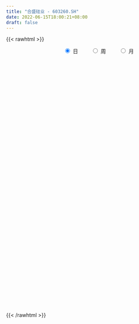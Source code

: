 ```yaml
---
title: "合盛硅业 - 603260.SH"
date: 2022-06-15T18:00:21+08:00
draft: false
---
```

{{< rawhtml >}}
    <div style="text-align: center">
        <label style="padding: 1rem;"><input style="margin-right: .5rem" type="radio" name="period" value="D" checked onclick="period_change(this)">日</label>
        <label style="padding: 1rem;"><input style="margin-right: .5rem" type="radio" name="period" value="W" onclick="period_change(this)">周</label>
        <label style="padding: 1rem;"><input style="margin-right: .5rem" type="radio" name="period" value="M" onclick="period_change(this)">月</label>
    </div>
    <div id="chart" style="height: 700px;"></div> 
    <script type="text/javascript">
        const D_v = [36294.04,38940.02,93192.07,111787.8,74366.68,84822.93,78205.68,55604.3,32553.8,46589.0,39691.47,23213.8,23157.99,30453.28,40344.75,26418.03,54813.79,97218.28,58270.03,44786.92,39343.37,37122.04,39364.14,49875.18,37802.29,47881.15,39368.4,64088.93,102230.28,101330.58,52252.56,75118.73,64232.34,78131.6,73198.95,59462.17,65572.78,51955.08,53168.62,106028.91,127925.91,91892.09,83884.21,54629.15,58984.55,59071.44,77896.72,61886.7,61155.11,110621.11,68463.01,75123.1,53633.69,54150.5,58651.94,44187.16,41289.32,30027.31,35010.31,35108.63,30811.21,34470.28,23725.23,23697.47,36359.06,25638.44,28181.24,31663.1,24556.98,17437.29,32563.92,49981.4,23378.34,28101.66,20387.16,50830.67,34755.39,31131.41,33844.16,37791.04,40066.78,27100.82,30310.43,21312.83,19626.09,18728.43,20410.4,28461.17,18519.23,15874.57,18479.44,36002.09,36291.76,26778.61,31287.08,18173.03,18434.36,21371.86,25995.31,21760.12,17825.12,17488.01,19334.24,20859.25,46989.28,69619.79,60014.24,73545.5,45311.56,75516.01,93786.47,130555.03,198354.6,140574.01,320280.89,283915.68,199542.1,187671.64,171478.17,267389.25,260895.28,201860.53,228592.41,163221.67,197644.98,151399.99,128081.93,115658.01,137018.56,107551.08,89348.02,72852.43,63906.1,55777.81,59734.07,51046.35,71893.0,45324.71,43412.39,55887.76,80231.42,72654.32,122008.84,97320.71,104762.27,102128.14,87757.51,139773.36,192182.43,96744.92,76558.63,123125.49,80272.94,158696.79,97196.24,84628.89,118927.27,61165.03,108625.58,73179.17,65707.43,96689.32,180217.37,112096.44,87461.03,125181.29,108825.28,86520.97,119119.78,101169.34,76899.88,54855.56,69778.51,77249.36,174904.04,134376.47,98697.36,103873.51,83030.59,99235.6,75678.62,98403.04,85326.75,76174.34,49565.4,107152.09,100016.94,85300.51,50976.05,65940.09,42783.19,39827.75,57454.35,51413.86,67757.38,74526.97,52111.7,44537.18,52292.92,78123.33,64824.31,46002.68,54788.25,81802.99,36704.04,41091.02,47404.17,32179.66,19217.05,21698.51,22838.66,21561.81,31264.69,25927.04,35581.12,37404.55,22735.19,18490.05,21662.9,28506.03,38521.25,23437.36,66246.92,110826.58,122284.96,115652.9,107904.08,85542.05,80743.29,83290.86,80837.84,73154.2,74491.84,118119.24,80625.52,93350.33,68924.41,48602.29,45540.9,49967.15,64377.22,50543.49,66195.12,76717.33,63092.31,50484.96,79781.34,93191.42,90895.4,48915.72,38342.96,39713.32,44463.97,45868.22,50506.6,60075.92,80168.92,79070.92,60276.37,63538.48,104560.83,74483.59,85990.55,67928.14,168409.9,108756.99,85818.94,125808.44,114964.98,85721.65,121581.51,79927.18,74503.35,75471.04,88859.16,103594.22,112214.9,85728.62,149986.51,88595.04,93541.51,96334.07,74171.57,88438.25,123102.01,117480.52,98368.02,112077.56,78837.82,97039.49,84092.71,137764.35,100643.25,84964.57,51740.28,56864.22,77167.12,83462.64,118677.76,95381.82,105983.84,138754.93,93807.14,138792.31,111002.9,141248.52,120073.94,140369.0,133226.79,188279.7,169992.98,213744.07,156552.27,230330.99,187180.09,185370.0,151700.61,161637.13,119943.43,126916.86,203480.52,292786.9,232587.6,147460.96,187656.11,150052.01,157965.81,120041.7,109157.5,119133.56,121224.07,148205.41,141045.9,155735.03,106502.12,108457.53,75710.35,78120.69,87392.21,111626.48,118824.66,111745.96,107916.92,107331.11,104382.1,100208.92,171764.52,174041.12,205381.86,150282.46,104238.56,92000.37,105271.65,97371.61,73358.82,54617.95,62427.34,109085.77,114881.63,105841.52,71324.12,62806.0,76021.69,69451.12,72771.8,87267.35,52085.36,64645.59,67258.73,59141.69,95349.01,140504.32,67867.89,78429.16,70708.08,76213.51,78760.42,85879.04,171697.77,105314.41,62020.57,48695.15,54480.05,53516.11,41315.32,45685.35,38216.01,44132.26,35976.75,31693.52,52287.21,45255.46,29780.65,33300.48,61963.73,45821.02,56686.33,43433.08,37385.34,46633.54,83302.27,60942.62,75932.85,58848.71,58962.6,53113.4,66993.08,64923.72,62399.43,44875.14,68919.44,67295.14,56876.33,49079.65,46945.8,67391.52,47936.07,80835.35,74863.96,131818.71,96932.86,111979.87,116387.62,121755.37,155467.16,157621.47,203737.3,120674.26,140577.62,119145.08,137118.2,144209.18,120648.75,135386.32,116441.2,80351.14,92937.69,70251.87,71937.52,58001.8,90470.65,92826.24,88152.84,80496.3,58243.75,42780.73,82596.36,119357.45,83443.43,72710.65,75129.31,94057.28,84194.53,91890.01,91442.6,84019.61,74097.34,72337.91,61991.54,62175.02,113610.54,101187.73,102976.52,71008.25,75262.24,47424.88,67737.46,71079.73,101672.62,105940.02,100178.94,84695.02,56886.75,41274.32,79572.27,149591.0,85798.96,75950.31,67887.42,94185.8,91361.08,184323.68,229931.13,143402.13,185227.46,126732.5,95443.26,93948.58,89847.7,85314.87,73865.95,109029.84,153003.52,130487.29,110690.5,146250.15,173917.01,220270.62,208379.5,220786.02]
const D_histogram = [0.0,0.0089344729,0.1161539663,0.2197408176,0.2404531049,0.3033139031,0.3139393241,0.2675777304,0.2045490366,0.1804984816,0.1217394423,0.0784901128,0.0355630961,-0.0062690048,-0.0094697459,-0.0412363883,0.000196391,0.0891657871,0.111803805,0.1137612364,0.1247307627,0.1213442689,0.1318350163,0.1520878585,0.1438658811,0.0834380101,0.0455965374,0.0557004024,0.2024125375,0.268328052,0.3095291377,0.3164199739,0.3013615729,0.3307224116,0.2356599322,0.1602313323,-0.0326811574,-0.1818293196,-0.1746984456,-0.0504452393,0.067429079,0.111154719,0.0107715704,-0.0738665662,-0.1382872168,-0.1346514096,-0.0831374173,-0.0647520484,-0.0494401446,-0.0086648485,0.0185110539,-0.0466284628,-0.1182452511,-0.1050205996,-0.1871298523,-0.2585295459,-0.3252663307,-0.3471882727,-0.3078099874,-0.2888085182,-0.3046146837,-0.2864697222,-0.2626593578,-0.2493492628,-0.2797641981,-0.3136550892,-0.2559738829,-0.2479983565,-0.223805168,-0.1857379763,-0.150757865,-0.2181201623,-0.2198795182,-0.2194937945,-0.1738875147,-0.101932298,-0.0961356684,-0.0827511146,-0.0204512661,0.0450377807,0.1032464713,0.1280781948,0.1482651917,0.1507430924,0.0912318507,0.0634254809,-0.0133952233,-0.1104977977,-0.1517910439,-0.1345336328,-0.1079792553,-0.0033533239,0.094951546,0.1322324718,0.1730432474,0.1765184506,0.15090253,0.127835224,0.0957960247,0.0225803807,-0.0343666431,-0.0971985243,-0.164032694,-0.150364096,-0.0572556178,0.0432414135,0.120666488,0.2080146821,0.266535149,0.3677675684,0.4685661957,0.6189004869,0.9001196064,1.0130086254,1.0721535221,1.1578007097,1.0168050348,0.9092208886,0.7470119787,0.7124429158,0.4874775076,0.3012761608,0.2460867152,0.1228210152,0.0619856745,-0.0064494931,-0.1679433366,-0.2602151496,-0.3547239421,-0.4850771636,-0.5827329873,-0.5851623691,-0.5647352048,-0.5227457371,-0.5135616906,-0.5293557916,-0.546007717,-0.4870514367,-0.4082129601,-0.4668957782,-0.3798048196,-0.2784357951,-0.0732413203,-0.0707459515,-0.0574218686,0.0004124464,0.0665196096,-0.1606426314,-0.5331808542,-0.6946577322,-0.7718713721,-0.8006743555,-0.7613381399,-0.5149708477,-0.3382056769,-0.1076239286,0.0746473979,0.1658594565,0.3518292689,0.420076568,0.4093644243,0.6295882762,0.8265019559,0.9614992505,1.0069388404,1.1498361667,1.0948176019,1.0507933148,0.8993392652,0.5377448604,0.3014845383,0.1593082631,0.0589413531,0.2624082278,0.5423016425,0.3819385291,0.4445631488,0.5482058817,0.467935207,0.5212305794,0.3926083196,0.1813384354,0.1222959521,-0.0306081461,-0.162781855,-0.5637563977,-0.6807743783,-0.7486977891,-0.7295284525,-0.9263382857,-0.9965642037,-1.0434001799,-1.1198820556,-0.9760873663,-0.7065607913,-0.4888092177,-0.465696054,-0.384124701,-0.1997522411,0.1304652104,0.1132909948,0.1138695029,-0.0648914218,-0.4792807257,-0.7332770256,-0.7517786977,-0.6672186266,-0.5496914527,-0.4840559716,-0.4252028852,-0.3765459849,-0.2906617657,-0.164224071,-0.0594653214,-0.0425736847,-0.0930310851,-0.1279612693,-0.1357203083,-0.0899950325,-0.1188760239,-0.029360627,0.0608146292,0.2831075282,0.6205833504,1.0704985496,1.2617294878,1.5012835878,1.6447416001,1.5903404672,1.6185595523,1.5172583217,1.3634319243,1.1229278162,0.852822104,0.8252672024,0.4521623713,0.1439305161,-0.0108073893,-0.0433330658,-0.0153236162,-0.1403437599,-0.1469988462,-0.3493679915,-0.218831172,-0.3180251224,-0.2923563395,-0.0621081242,0.0668198475,-0.0565490017,-0.1553197729,-0.3046169965,-0.3417690835,-0.3256877125,-0.4243983253,-0.3496002272,-0.1953397031,-0.0321002278,0.0114966352,-0.1313360011,0.0449843524,0.2282032124,0.2799003682,0.1373242395,-0.024131038,-0.4416185969,-0.4159495632,-0.1850301026,0.3843001839,0.8357138445,0.9132350831,1.1152995931,1.0900059638,0.9338137798,0.8867076447,0.8069528416,0.7652356999,0.7765205306,1.2277357791,1.1796579869,1.0979859954,0.9453443515,0.8376685401,0.6278946753,0.6483201029,1.1602023977,1.5747562441,1.8034301635,1.6869874783,1.0693120364,0.8355869423,0.6926799355,-0.1749013613,-0.7494596577,-0.7115834798,-0.9028585001,-0.8331976697,-0.5985491299,-0.4073575637,0.1374278116,0.5514116053,1.4571481654,1.969364319,1.7300626432,2.0047358343,2.1377813768,2.8817775011,4.0486516234,5.2742486928,6.7718134639,8.4582222574,9.8815347127,9.1416808678,8.2184064533,7.3783143712,6.4995190299,5.0527222697,2.2159385307,0.8079950613,-0.2622942111,-1.2742043347,-1.2005705194,-0.6365627418,0.1269144909,0.3216104344,-1.0209117911,-2.7124165204,-3.2559170634,-4.3413718381,-5.2070444638,-5.8458051672,-6.8941428965,-8.6460880819,-9.4256144027,-10.368035521,-10.3605588572,-10.2411950465,-9.4672790016,-8.4718493968,-7.4291646411,-6.1246392432,-4.7397794142,-3.3599794782,-2.2165029374,-1.6640517895,-0.865844078,-0.5814366589,-0.6371204406,-0.4535956361,-1.0828004355,-1.5018311727,-1.6444005875,-1.4984449634,-1.6819574844,-2.0668170015,-2.0220282859,-1.8505497658,-1.5706125789,-0.7347364959,0.1847242778,-0.0145990675,0.1872477373,0.4272303074,0.8677382473,1.2391067133,1.5454861498,1.2165511787,0.9282714578,0.5176495283,0.2893695874,0.2613520188,0.279955999,-0.2973304406,-0.6766338532,-0.9997641722,-1.2588959448,-1.4397632685,-1.4011834465,-1.1607077553,-0.3582009966,-0.027719106,0.2538506408,0.2877604574,0.6107320016,0.4622115743,0.2169924944,0.2177242221,0.1512694384,0.0681785293,-0.2451392109,-0.4713479625,-0.2222310821,0.0250785998,0.177823767,0.4498710328,0.2421487694,-0.1557527699,-0.3976470447,-0.7260069306,-0.8388904832,-1.0290590413,-0.7390690595,-0.6447419883,-0.2368242187,0.087702457,0.3529599206,0.4374472078,0.2245157979,-0.0212298229,0.2110404448,0.2426978641,0.3723168746,0.3680689528,0.1835731152,0.2278445807,0.2058936418,0.4756072426,0.5568051244,0.7210886379,0.7217002181,1.2689886115,1.6378599154,2.0058500807,1.7578358312,1.9795772008,2.6551149613,3.7829410957,4.5400238926,4.9355628808,5.1695121095,4.8001393365,4.4094831081,3.3630608626,2.1761690923,1.6387889399,0.983475225,0.4688726453,0.1800536527,-0.3462735573,-0.9969152068,-1.8026902986,-2.1922059696,-2.5264227072,-2.2947121185,-1.985792679,-1.8258576735,-1.7169388888,-1.6839121926,-2.0607453851,-2.4351707385,-2.7407890044,-2.7965794454,-2.9679199458,-3.0057619046,-3.0921321235,-3.0952353894,-2.8793870369,-2.8877972142,-2.8338253163,-2.7332949171,-2.3760700825,-1.7225697638,-1.0770744125,-0.7551589694,-0.5184705826,-0.5302216324,-0.5331301734,-0.8092883634,-1.0329855317,-0.628979449,-0.4409614379,-0.1004196035,0.2185427638,0.3089261439,0.4880002012,0.7983180937,1.3042745619,1.5880984602,1.7218539714,1.7614623894,1.9172123306,2.0470692985,2.6278565291,3.0891676557,3.2841876094,3.4177609098,3.1604332952,2.7167133165,2.2408815338,1.7417848016,1.4532398162,1.1412760849,1.0740843983,1.3745363281,1.2081553548,0.9963716663,1.1146823515,1.7668280788,2.2596996333,3.1603748508,3.2437055725]
const D_fast = [0.0,0.0111680912,0.1474260761,0.3059481318,0.3867736953,0.5254629693,0.6145732214,0.6351060602,0.6232146256,0.644288691,0.6159645122,0.592337711,0.5583014683,0.5149021162,0.5093339387,0.4672581991,0.5087400762,0.6200009191,0.6705898882,0.7009876287,0.7431398456,0.7700894191,0.8135389205,0.8718137274,0.8995582203,0.8599898517,0.8335475134,0.857576479,1.0548917485,1.187889276,1.3064726462,1.3924684759,1.4527504681,1.5647919096,1.5286444133,1.4932736465,1.2921908674,1.0975853753,1.061041638,1.1726835345,1.3074151225,1.3789294422,1.2812391862,1.178134408,1.0791419533,1.049114908,1.079844546,1.0820419028,1.0849937704,1.1236028545,1.1554065203,1.0786098879,0.9774317868,0.9644012884,0.8355095727,0.6994774926,0.5514241251,0.442705115,0.4051309034,0.3519302431,0.2599704067,0.2064979376,0.1646434626,0.1156162418,0.015260257,-0.0970444064,-0.1033566708,-0.1573807336,-0.1891388371,-0.1975061394,-0.2002154943,-0.3221078323,-0.3788370677,-0.4333247926,-0.4311903914,-0.3847182493,-0.4029555368,-0.4102587617,-0.3530717297,-0.2763232377,-0.1923029292,-0.135451657,-0.0781983622,-0.0380346884,-0.0747379674,-0.086687967,-0.166857477,-0.2915845008,-0.3708255081,-0.3872015051,-0.3876419415,-0.283854341,-0.1618115846,-0.0914725409,-0.0074009534,0.0402038624,0.0523135744,0.0612050743,0.0531148812,-0.0144556677,-0.0799943522,-0.1671258645,-0.2749682076,-0.2988906336,-0.2200960599,-0.1087886752,-0.0011969787,0.1381548859,0.26330914,0.4564834515,0.6744236278,0.9794830407,1.4857320618,1.8518732372,2.1790565143,2.5541538794,2.6673594632,2.7870805392,2.8116246239,2.95516629,2.8520702587,2.7411879521,2.7475201853,2.6549597391,2.609620817,2.5395732762,2.3360935986,2.1787679982,1.9955782201,1.7439557077,1.5006166373,1.3518966631,1.2311400262,1.1424430597,1.0232366835,0.8751036346,0.7219497799,0.6591432011,0.6359284376,0.460521675,0.4526614287,0.4844215044,0.6713056491,0.65611453,0.6550831457,0.7130205724,0.795757638,0.5284347391,0.0226013028,-0.3125400083,-0.5827214912,-0.8116930635,-0.9626913829,-0.8450668025,-0.7528530509,-0.5491772849,-0.3482441088,-0.2155671861,0.0583599434,0.2316263846,0.323255347,0.700876268,1.1044154366,1.4797875438,1.7769618439,2.2073182118,2.4260040474,2.6446780891,2.7180588558,2.490900666,2.3300114785,2.2276622691,2.1420306974,2.411099629,2.8265684543,2.7616899733,2.9354553801,3.1761495835,3.2128627105,3.3964657278,3.3659955479,3.2000602725,3.1715917773,3.0110356426,2.8381664698,2.2962528277,2.0090412525,1.7539433945,1.590730618,1.1623362134,0.8429692444,0.5352832232,0.1788308337,0.0786036814,0.1714900585,0.2670393277,0.1737284779,0.1592686557,0.2937030553,0.6565368094,0.6676853425,0.6967312263,0.5017474462,-0.0324620391,-0.4697775955,-0.676223942,-0.7584685276,-0.7783642168,-0.8337427286,-0.8811903635,-0.9266699594,-0.9134511817,-0.8280695047,-0.7381770854,-0.7319288699,-0.8056440416,-0.8725645431,-0.9142536592,-0.8910271415,-0.9496271389,-0.8674518987,-0.7620729853,-0.4690032042,0.0236184556,0.7411582922,1.2478216024,1.8626965993,2.4173400116,2.7605239956,3.1933829688,3.4713963185,3.6584279023,3.6986557482,3.641755562,3.820517461,3.5604532228,3.2882039965,3.1307642438,3.0874053009,3.1115838464,2.9514777628,2.9080729649,2.6183618217,2.6941908483,2.5154906173,2.4680703153,2.6827914996,2.8284244331,2.6909183334,2.553317619,2.3278661463,2.2052717885,2.1399312313,1.9351210372,1.9225190784,2.0279446768,2.1831590951,2.229630117,2.0539634803,2.2415299219,2.481799585,2.603471833,2.4952267641,2.3277387271,1.7998465189,1.7215281619,1.9061900968,2.5715954293,3.231937551,3.5377675604,4.0186569687,4.2658648303,4.3431260913,4.5176968674,4.6396802747,4.7892720579,4.9946870213,5.7528362146,5.9996729191,6.1924974265,6.2761918704,6.377933194,6.325132998,6.5076384514,7.3095713456,8.117814253,8.7973457133,9.1026498976,8.7523024649,8.7274741063,8.7577370834,7.8464304463,7.0845072355,6.9444875434,6.5274978982,6.3888593111,6.4738705685,6.5632227437,7.1423650719,7.694201767,8.9642253683,9.9687826017,10.1619965868,10.9378537365,11.6053446231,13.0697851227,15.2488221509,17.7929813934,20.9834995306,24.7844638884,28.6781600218,30.2237263939,31.3550535927,32.3595401035,33.1056245196,32.9220083268,30.6392092205,29.4332645165,28.2974016912,26.966940484,26.7404316695,27.1452987615,27.940504617,28.2156031691,26.6178529958,24.2482441364,22.8907643276,20.7199665933,18.5525328517,16.4523208565,13.6804474031,9.7669801972,6.6310502757,3.0966202772,0.5139572267,-1.9269777243,-3.5198814297,-4.6424141741,-5.4570205787,-5.6836549917,-5.4837400161,-4.9439349497,-4.3545841432,-4.2181459427,-3.6363992507,-3.4973509963,-3.7123148882,-3.6421889928,-4.542093901,-5.3365824314,-5.890251993,-6.1189076097,-6.7229095019,-7.6244732693,-8.0851916253,-8.3763505466,-8.4890665044,-7.8368745454,-6.8712327023,-7.0742058144,-6.8255470753,-6.4787569284,-5.8213144267,-5.1401692823,-4.4474183084,-4.4722154848,-4.5284273412,-4.8096368886,-4.9655744328,-4.9282539966,-4.8396610167,-5.4912800665,-6.0397419423,-6.6128133044,-7.1866690632,-7.727477204,-8.0391932437,-8.0888944913,-7.3759379817,-7.0523858676,-6.7073534606,-6.6015035296,-6.1258489851,-6.1588165187,-6.3497874751,-6.2946246919,-6.323262116,-6.3893083928,-6.7639109356,-7.1079566779,-6.914397568,-6.6608182361,-6.4636171272,-6.0791021032,-6.2262871743,-6.6631269061,-7.0044329421,-7.5142945606,-7.836900734,-8.2843340524,-8.1791113355,-8.2459697614,-7.8972580465,-7.5508057565,-7.1973083127,-7.0034592236,-7.160261684,-7.4113147605,-7.1262843816,-7.0339524964,-6.8112542672,-6.7234849507,-6.8620875096,-6.7608548989,-6.7313324273,-6.3427170159,-6.122317853,-5.77776218,-5.5967255452,-4.732189999,-3.9538537163,-3.0844010308,-2.8929563225,-2.1763206528,-0.8370041519,1.2365572564,3.1286460265,4.7580757349,6.2844029909,7.115065052,7.8267796007,7.6211225708,6.9782730736,6.8505901561,6.4411452475,6.0437608291,5.7999552497,5.1870596504,4.2871891992,3.0307415328,2.0931743693,1.127351955,0.785384514,0.5978557838,0.3013263708,-0.0189895666,-0.4069409186,-1.2989604573,-2.2821784953,-3.2729940123,-4.0279293147,-4.9412498015,-5.7305322365,-6.5899354863,-7.3668475996,-7.8708460062,-8.6012054872,-9.2556899182,-9.8384832484,-10.0752759344,-9.8524180567,-9.4761913085,-9.3430656077,-9.2359948666,-9.3803013244,-9.5164924088,-9.9949726896,-10.4769162408,-10.2301550204,-10.1523773688,-9.8369404352,-9.463342377,-9.2957274609,-8.9946533533,-8.4847559374,-7.6527308287,-6.9718823154,-6.4076633113,-5.927689296,-5.2926362721,-4.6510119796,-3.4132606167,-2.1796575762,-1.1635907201,-0.1755771922,0.357203517,0.5926618673,0.6770504681,0.6133999363,0.688164905,0.661520195,0.8628496079,1.5069356197,1.6425934851,1.6799027132,2.0768839863,3.1707367332,4.2285331961,5.9193021263,6.8135592411]
const D_slow = [0.0,0.0022336182,0.0312721098,0.0862073142,0.1463205904,0.2221490662,0.3006338972,0.3675283298,0.418665589,0.4637902094,0.49422507,0.5138475982,0.5227383722,0.521171121,0.5188036845,0.5084945875,0.5085436852,0.530835132,0.5587860832,0.5872263923,0.618409083,0.6487451502,0.6817039043,0.7197258689,0.7556923392,0.7765518417,0.787950976,0.8018760766,0.852479211,0.919561224,0.9969435084,1.0760485019,1.1513888951,1.234069498,1.2929844811,1.3330423142,1.3248720248,1.2794146949,1.2357400835,1.2231287737,1.2399860435,1.2677747232,1.2704676158,1.2520009743,1.2174291701,1.1837663177,1.1629819633,1.1467939512,1.1344339151,1.132267703,1.1368954664,1.1252383507,1.0956770379,1.069421888,1.022639425,0.9580070385,0.8766904558,0.7898933877,0.7129408908,0.6407387613,0.5645850903,0.4929676598,0.4273028204,0.3649655047,0.2950244551,0.2166106828,0.1526172121,0.090617623,0.0346663309,-0.0117681631,-0.0494576294,-0.10398767,-0.1589575495,-0.2138309981,-0.2573028768,-0.2827859513,-0.3068198684,-0.327507647,-0.3326204636,-0.3213610184,-0.2955494006,-0.2635298519,-0.2264635539,-0.1887777808,-0.1659698181,-0.1501134479,-0.1534622537,-0.1810867032,-0.2190344641,-0.2526678723,-0.2796626862,-0.2805010171,-0.2567631306,-0.2237050127,-0.1804442008,-0.1363145882,-0.0985889557,-0.0666301497,-0.0426811435,-0.0370360483,-0.0456277091,-0.0699273402,-0.1109355137,-0.1485265377,-0.1628404421,-0.1520300887,-0.1218634667,-0.0698597962,-0.0032260089,0.0887158831,0.2058574321,0.3605825538,0.5856124554,0.8388646118,1.1069029923,1.3963531697,1.6505544284,1.8778596506,2.0646126452,2.2427233742,2.3645927511,2.4399117913,2.5014334701,2.5321387239,2.5476351425,2.5460227693,2.5040369351,2.4389831477,2.3503021622,2.2290328713,2.0833496245,1.9370590322,1.795875231,1.6651887968,1.5367983741,1.4044594262,1.2679574969,1.1461946378,1.0441413977,0.9274174532,0.8324662483,0.7628572995,0.7445469694,0.7268604815,0.7125050144,0.712608126,0.7292380284,0.6890773705,0.555782157,0.3821177239,0.1891498809,-0.011018708,-0.2013532429,-0.3300959549,-0.4146473741,-0.4415533562,-0.4228915068,-0.3814266426,-0.2934693254,-0.1884501834,-0.0861090773,0.0712879917,0.2779134807,0.5182882933,0.7700230034,1.0574820451,1.3311864456,1.5938847743,1.8187195906,1.9531558057,2.0285269402,2.068354006,2.0830893443,2.1486914012,2.2842668119,2.3797514441,2.4908922313,2.6279437018,2.7449275035,2.8752351484,2.9733872283,3.0187218371,3.0492958252,3.0416437886,3.0009483249,2.8600092254,2.6898156309,2.5026411836,2.3202590705,2.0886744991,1.8395334481,1.5786834031,1.2987128892,1.0546910477,0.8780508498,0.7558485454,0.6394245319,0.5433933567,0.4934552964,0.526071599,0.5543943477,0.5828617234,0.566638868,0.4468186866,0.2634994301,0.0755547557,-0.0912499009,-0.2286727641,-0.349686757,-0.4559874783,-0.5501239745,-0.622789416,-0.6638454337,-0.6787117641,-0.6893551852,-0.7126129565,-0.7446032738,-0.7785333509,-0.801032109,-0.830751115,-0.8380912717,-0.8228876145,-0.7521107324,-0.5969648948,-0.3293402574,-0.0139078854,0.3614130115,0.7725984115,1.1701835283,1.5748234164,1.9541379968,2.2949959779,2.575727932,2.788933458,2.9952502586,3.1082908514,3.1442734804,3.1415716331,3.1307383667,3.1269074626,3.0918215227,3.0550718111,2.9677298132,2.9130220202,2.8335157396,2.7604266548,2.7448996237,2.7616045856,2.7474673352,2.7086373919,2.6324831428,2.5470408719,2.4656189438,2.3595193625,2.2721193057,2.2232843799,2.215259323,2.2181334818,2.1852994815,2.1965455696,2.2535963727,2.3235714647,2.3579025246,2.3518697651,2.2414651159,2.1374777251,2.0912201994,2.1872952454,2.3962237065,2.6245324773,2.9033573756,3.1758588665,3.4093123115,3.6309892226,3.832727433,4.024036358,4.2181664907,4.5251004354,4.8200149322,5.094511431,5.3308475189,5.5402646539,5.6972383227,5.8593183485,6.1493689479,6.5430580089,6.9939155498,7.4156624194,7.6829904285,7.891887164,8.0650571479,8.0213318076,7.8339668932,7.6560710232,7.4303563982,7.2220569808,7.0724196983,6.9705803074,7.0049372603,7.1427901616,7.507077203,7.9994182827,8.4319339435,8.9331179021,9.4675632463,10.1880076216,11.2001705274,12.5187327006,14.2116860666,16.326241631,18.7966253092,21.0820455261,23.1366471394,24.9812257322,26.6061054897,27.8692860571,28.4232706898,28.6252694551,28.5596959023,28.2411448187,27.9410021888,27.7818615034,27.8135901261,27.8939927347,27.6387647869,26.9606606568,26.146681391,25.0613384314,23.7595773155,22.2981260237,20.5745902996,18.4130682791,16.0566646784,13.4646557982,10.8745160839,8.3142173223,5.9473975719,3.8294352227,1.9721440624,0.4409842516,-0.743960602,-1.5839554715,-2.1380812058,-2.5540941532,-2.7705551727,-2.9159143374,-3.0751944476,-3.1885933566,-3.4592934655,-3.8347512587,-4.2458514056,-4.6204626464,-5.0409520175,-5.5576562679,-6.0631633393,-6.5258007808,-6.9184539255,-7.1021380495,-7.0559569801,-7.0596067469,-7.0127948126,-6.9059872358,-6.6890526739,-6.3792759956,-5.9929044582,-5.6887666635,-5.456698799,-5.327286417,-5.2549440201,-5.1896060154,-5.1196170157,-5.1939496258,-5.3631080891,-5.6130491322,-5.9277731184,-6.2877139355,-6.6380097971,-6.928186736,-7.0177369851,-7.0246667616,-6.9612041014,-6.889263987,-6.7365809867,-6.6210280931,-6.5667799695,-6.512348914,-6.4745315544,-6.457486922,-6.5187717248,-6.6366087154,-6.6921664859,-6.685896836,-6.6414408942,-6.528973136,-6.4684359437,-6.5073741362,-6.6067858973,-6.78828763,-6.9980102508,-7.2552750111,-7.440042276,-7.6012277731,-7.6604338278,-7.6385082135,-7.5502682334,-7.4409064314,-7.3847774819,-7.3900849376,-7.3373248264,-7.2766503604,-7.1835711418,-7.0915539036,-7.0456606248,-6.9886994796,-6.9372260692,-6.8183242585,-6.6791229774,-6.4988508179,-6.3184257634,-6.0011786105,-5.5917136317,-5.0902511115,-4.6507921537,-4.1558978535,-3.4921191132,-2.5463838393,-1.4113778661,-0.1774871459,1.1148908814,2.3149257156,3.4172964926,4.2580617082,4.8021039813,5.2118012163,5.4576700225,5.5748881838,5.619901597,5.5333332077,5.284104406,4.8334318314,4.2853803389,3.6537746621,3.0800966325,2.5836484628,2.1271840444,1.6979493222,1.276971274,0.7617849278,0.1529922431,-0.5322050079,-1.2313498693,-1.9733298557,-2.7247703319,-3.4978033628,-4.2716122101,-4.9914589694,-5.7134082729,-6.421864602,-7.1051883313,-7.6992058519,-8.1298482928,-8.399116896,-8.5879066383,-8.717524284,-8.8500796921,-8.9833622354,-9.1856843263,-9.4439307092,-9.6011755714,-9.7114159309,-9.7365208318,-9.6818851408,-9.6046536048,-9.4826535545,-9.2830740311,-8.9570053906,-8.5599807756,-8.1295172827,-7.6891516854,-7.2098486027,-6.6980812781,-6.0411171458,-5.2688252319,-4.4477783295,-3.5933381021,-2.8032297783,-2.1240514491,-1.5638310657,-1.1283848653,-0.7650749112,-0.47975589,-0.2112347904,0.1323992916,0.4344381303,0.6835310469,0.9622016348,1.4039086545,1.9688335628,2.7589272755,3.5698536686]
const D_data = [['2020-05-25', 23.5, 22.79, 22.45, 23.79],['2020-05-26', 22.8, 22.93, 22.74, 23.14],['2020-05-27', 22.95, 24.53, 22.81, 25.22],['2020-05-28', 24.36, 25.2, 23.82, 25.2],['2020-05-29', 25.0, 24.7, 24.63, 25.4],['2020-06-01', 25.0, 25.7, 24.5, 25.86],['2020-06-02', 25.71, 25.53, 25.43, 26.27],['2020-06-03', 25.61, 25.0, 24.97, 25.61],['2020-06-04', 25.0, 24.74, 24.54, 25.06],['2020-06-05', 24.9, 25.21, 24.74, 25.45],['2020-06-08', 25.26, 24.74, 24.68, 25.31],['2020-06-09', 24.76, 24.81, 24.61, 24.97],['2020-06-10', 24.81, 24.7, 24.36, 24.81],['2020-06-11', 24.7, 24.57, 24.53, 24.97],['2020-06-12', 24.1, 25.0, 24.0, 25.01],['2020-06-15', 24.78, 24.6, 24.6, 24.97],['2020-06-16', 24.84, 25.6, 24.75, 25.6],['2020-06-17', 25.66, 26.66, 25.4, 26.98],['2020-06-18', 26.68, 26.29, 26.28, 27.25],['2020-06-19', 26.47, 26.27, 26.04, 26.77],['2020-06-22', 26.27, 26.6, 26.18, 26.96],['2020-06-23', 26.59, 26.63, 26.47, 27.17],['2020-06-24', 26.63, 27.02, 26.25, 27.14],['2020-06-29', 26.8, 27.44, 26.51, 27.46],['2020-06-30', 27.54, 27.34, 27.15, 27.63],['2020-07-01', 27.39, 26.7, 26.5, 27.49],['2020-07-02', 26.68, 26.88, 26.51, 27.07],['2020-07-03', 26.8, 27.56, 26.7, 28.19],['2020-07-06', 27.84, 29.92, 27.83, 30.2],['2020-07-07', 30.2, 29.8, 29.31, 30.88],['2020-07-08', 29.75, 30.15, 29.5, 30.53],['2020-07-09', 30.13, 30.25, 29.85, 30.76],['2020-07-10', 30.0, 30.36, 29.63, 30.82],['2020-07-13', 30.28, 31.38, 30.23, 31.6],['2020-07-14', 31.28, 30.05, 29.6, 31.28],['2020-07-15', 30.06, 30.18, 30.0, 31.3],['2020-07-16', 30.11, 28.22, 28.2, 30.27],['2020-07-17', 28.3, 27.94, 27.31, 28.77],['2020-07-20', 28.25, 29.55, 28.05, 29.6],['2020-07-21', 29.8, 31.46, 29.6, 32.15],['2020-07-22', 31.0, 32.22, 30.86, 33.33],['2020-07-23', 32.02, 31.98, 31.28, 32.8],['2020-07-24', 31.75, 30.25, 29.97, 32.0],['2020-07-27', 31.05, 30.1, 29.72, 31.25],['2020-07-28', 30.35, 30.04, 29.61, 31.24],['2020-07-29', 30.01, 30.79, 29.1, 30.8],['2020-07-30', 30.8, 31.62, 30.79, 32.18],['2020-07-31', 31.24, 31.5, 30.92, 32.17],['2020-08-03', 31.64, 31.67, 31.25, 31.83],['2020-08-04', 31.8, 32.28, 31.71, 33.9],['2020-08-05', 32.3, 32.46, 31.94, 32.79],['2020-08-06', 32.71, 31.35, 31.06, 32.72],['2020-08-07', 31.36, 30.99, 30.21, 31.77],['2020-08-10', 31.16, 31.96, 30.91, 32.04],['2020-08-11', 32.66, 30.61, 30.51, 32.78],['2020-08-12', 30.2, 30.29, 29.48, 30.48],['2020-08-13', 30.39, 29.87, 29.63, 30.83],['2020-08-14', 29.74, 30.04, 29.18, 30.08],['2020-08-17', 29.89, 30.7, 29.81, 30.98],['2020-08-18', 30.98, 30.46, 30.0, 30.98],['2020-08-19', 30.47, 29.88, 29.81, 30.65],['2020-08-20', 29.6, 30.15, 29.47, 30.43],['2020-08-21', 30.2, 30.18, 29.82, 30.6],['2020-08-24', 30.1, 30.0, 29.62, 30.28],['2020-08-25', 30.03, 29.24, 29.18, 30.08],['2020-08-26', 29.25, 28.82, 28.6, 29.54],['2020-08-27', 28.69, 29.83, 28.69, 29.86],['2020-08-28', 29.53, 29.2, 28.69, 29.53],['2020-08-31', 29.47, 29.31, 29.27, 29.85],['2020-09-01', 29.52, 29.49, 29.18, 29.88],['2020-09-02', 29.52, 29.51, 28.85, 30.02],['2020-09-03', 29.41, 27.98, 27.95, 29.48],['2020-09-04', 28.23, 28.42, 27.81, 28.65],['2020-09-07', 28.45, 28.24, 28.12, 29.19],['2020-09-08', 28.2, 28.74, 27.9, 28.8],['2020-09-09', 28.72, 29.24, 28.51, 29.75],['2020-09-10', 29.07, 28.5, 28.14, 29.34],['2020-09-11', 28.5, 28.53, 27.41, 28.6],['2020-09-14', 28.55, 29.26, 28.55, 29.47],['2020-09-15', 29.24, 29.61, 28.9, 29.73],['2020-09-16', 29.45, 29.87, 29.28, 30.25],['2020-09-17', 29.6, 29.73, 29.52, 30.24],['2020-09-18', 29.73, 29.87, 29.13, 29.98],['2020-09-21', 29.97, 29.8, 29.52, 30.17],['2020-09-22', 29.6, 28.94, 28.8, 29.77],['2020-09-23', 29.2, 29.14, 28.69, 29.3],['2020-09-24', 29.08, 28.24, 28.2, 29.08],['2020-09-25', 28.27, 27.44, 27.0, 28.65],['2020-09-28', 27.45, 27.63, 27.37, 27.9],['2020-09-29', 27.88, 28.15, 27.43, 28.45],['2020-09-30', 28.47, 28.25, 28.02, 28.7],['2020-10-09', 28.51, 29.5, 28.51, 29.62],['2020-10-12', 29.52, 29.97, 29.3, 30.1],['2020-10-13', 29.84, 29.63, 29.41, 30.11],['2020-10-14', 29.65, 29.98, 29.48, 30.15],['2020-10-15', 30.24, 29.75, 29.65, 30.24],['2020-10-16', 29.95, 29.44, 29.31, 29.97],['2020-10-19', 29.75, 29.44, 29.35, 30.0],['2020-10-20', 29.7, 29.26, 28.9, 29.71],['2020-10-21', 29.34, 28.5, 28.36, 29.37],['2020-10-22', 28.47, 28.34, 27.91, 28.5],['2020-10-23', 28.57, 27.88, 27.82, 28.57],['2020-10-26', 27.7, 27.36, 27.18, 27.7],['2020-10-27', 27.29, 28.08, 27.24, 28.09],['2020-10-28', 28.77, 29.26, 28.2, 29.49],['2020-10-29', 28.82, 29.85, 28.82, 30.3],['2020-10-30', 29.66, 30.09, 29.42, 30.7],['2020-11-02', 30.04, 30.78, 30.04, 31.88],['2020-11-03', 30.98, 31.0, 30.66, 31.49],['2020-11-04', 31.11, 32.23, 31.11, 32.5],['2020-11-05', 32.42, 33.13, 32.42, 33.69],['2020-11-06', 33.65, 34.91, 33.31, 35.28],['2020-11-09', 35.51, 38.4, 35.0, 38.4],['2020-11-10', 39.0, 38.23, 36.2, 39.29],['2020-11-11', 38.0, 39.0, 37.81, 42.05],['2020-11-12', 39.0, 40.8, 36.65, 41.5],['2020-11-13', 40.3, 38.9, 38.01, 40.6],['2020-11-16', 38.5, 39.67, 38.5, 40.88],['2020-11-17', 39.96, 39.2, 38.44, 40.71],['2020-11-18', 39.49, 41.16, 38.55, 42.68],['2020-11-19', 41.18, 38.88, 37.5, 42.45],['2020-11-20', 37.98, 38.91, 36.72, 40.08],['2020-11-23', 39.67, 40.47, 39.0, 41.81],['2020-11-24', 39.51, 39.64, 38.15, 40.23],['2020-11-25', 39.4, 40.36, 38.89, 41.8],['2020-11-26', 39.7, 40.3, 38.71, 40.67],['2020-11-27', 40.01, 38.8, 38.07, 40.35],['2020-11-30', 38.88, 39.16, 38.48, 39.99],['2020-12-01', 38.72, 38.72, 37.45, 38.97],['2020-12-02', 38.66, 37.65, 37.51, 38.89],['2020-12-03', 37.14, 37.32, 36.45, 37.73],['2020-12-04', 37.31, 38.06, 37.01, 38.33],['2020-12-07', 38.79, 38.2, 37.85, 39.08],['2020-12-08', 38.21, 38.45, 37.6, 38.6],['2020-12-09', 38.43, 37.99, 37.46, 38.8],['2020-12-10', 37.49, 37.45, 36.78, 37.84],['2020-12-11', 37.66, 37.11, 36.31, 37.86],['2020-12-14', 36.91, 37.93, 36.46, 37.93],['2020-12-15', 37.91, 38.35, 37.42, 38.42],['2020-12-16', 38.5, 36.47, 36.46, 38.5],['2020-12-17', 37.13, 38.16, 35.91, 38.33],['2020-12-18', 38.2, 38.7, 37.81, 39.44],['2020-12-21', 39.28, 40.8, 38.91, 41.18],['2020-12-22', 40.91, 38.87, 38.87, 40.91],['2020-12-23', 39.37, 39.1, 38.67, 40.35],['2020-12-24', 38.79, 39.93, 38.16, 41.2],['2020-12-25', 40.05, 40.5, 39.1, 40.57],['2020-12-28', 40.4, 36.45, 36.45, 40.4],['2020-12-29', 34.5, 32.81, 32.81, 34.52],['2020-12-30', 32.81, 33.58, 32.7, 33.7],['2020-12-31', 33.37, 33.44, 32.78, 34.17],['2021-01-04', 32.97, 33.14, 31.11, 33.78],['2021-01-05', 33.3, 33.38, 32.38, 33.6],['2021-01-06', 33.64, 36.2, 33.64, 36.7],['2021-01-07', 35.96, 36.08, 35.26, 36.81],['2021-01-08', 35.78, 37.62, 35.11, 37.64],['2021-01-11', 37.19, 38.06, 35.35, 38.5],['2021-01-12', 37.56, 37.7, 37.05, 38.56],['2021-01-13', 37.66, 39.8, 37.55, 40.3],['2021-01-14', 39.8, 39.29, 38.91, 40.8],['2021-01-15', 38.81, 38.77, 38.0, 39.46],['2021-01-18', 38.57, 42.65, 38.57, 42.65],['2021-01-19', 43.85, 44.1, 43.43, 46.8],['2021-01-20', 44.01, 45.0, 43.0, 45.68],['2021-01-21', 44.49, 45.25, 44.49, 46.22],['2021-01-22', 45.13, 47.98, 44.7, 49.08],['2021-01-25', 47.34, 46.81, 46.03, 48.69],['2021-01-26', 46.32, 47.75, 46.32, 48.48],['2021-01-27', 46.26, 46.9, 44.6, 47.37],['2021-01-28', 46.9, 43.72, 43.6, 47.25],['2021-01-29', 44.15, 44.29, 43.03, 45.2],['2021-02-01', 44.88, 44.92, 44.17, 45.5],['2021-02-02', 45.13, 45.17, 44.0, 45.59],['2021-02-03', 45.44, 49.69, 45.44, 49.69],['2021-02-04', 52.0, 52.6, 50.78, 54.66],['2021-02-05', 53.55, 48.11, 47.86, 53.98],['2021-02-08', 48.99, 51.32, 47.88, 52.18],['2021-02-09', 51.61, 53.05, 50.6, 53.56],['2021-02-10', 52.82, 51.6, 50.32, 53.24],['2021-02-18', 55.21, 54.0, 51.88, 55.53],['2021-02-19', 53.83, 52.3, 50.75, 53.83],['2021-02-22', 52.0, 51.0, 50.68, 53.93],['2021-02-23', 49.12, 52.73, 48.9, 53.98],['2021-02-24', 52.19, 51.45, 50.65, 54.5],['2021-02-25', 51.75, 51.29, 50.91, 53.44],['2021-02-26', 49.53, 46.6, 46.16, 50.1],['2021-03-01', 48.0, 48.65, 47.2, 50.33],['2021-03-02', 49.18, 48.56, 48.36, 51.48],['2021-03-03', 49.31, 49.27, 47.52, 49.8],['2021-03-04', 49.37, 45.73, 45.38, 49.49],['2021-03-05', 44.73, 46.1, 44.05, 46.97],['2021-03-08', 46.76, 45.5, 44.93, 47.76],['2021-03-09', 45.58, 44.13, 43.65, 46.38],['2021-03-10', 45.2, 46.4, 44.0, 46.89],['2021-03-11', 46.43, 48.56, 46.02, 48.72],['2021-03-12', 49.35, 48.87, 47.6, 49.48],['2021-03-15', 48.5, 46.8, 46.4, 48.69],['2021-03-16', 46.77, 47.56, 46.2, 47.99],['2021-03-17', 47.66, 49.41, 45.89, 49.9],['2021-03-18', 49.7, 52.68, 49.48, 52.7],['2021-03-19', 51.22, 49.35, 48.31, 52.5],['2021-03-22', 49.35, 49.7, 48.38, 50.6],['2021-03-23', 48.8, 47.07, 46.5, 49.0],['2021-03-24', 46.61, 42.36, 42.36, 46.92],['2021-03-25', 41.64, 42.12, 41.23, 42.85],['2021-03-26', 41.91, 43.76, 41.91, 44.02],['2021-03-29', 43.76, 44.66, 42.25, 45.5],['2021-03-30', 44.66, 45.11, 44.0, 45.5],['2021-03-31', 45.6, 44.5, 43.83, 45.88],['2021-04-01', 44.6, 44.33, 43.67, 45.0],['2021-04-02', 44.99, 44.1, 43.9, 45.11],['2021-04-06', 44.22, 44.58, 44.14, 45.36],['2021-04-07', 45.1, 45.39, 44.6, 45.96],['2021-04-08', 45.4, 45.56, 45.01, 46.33],['2021-04-09', 46.0, 44.65, 43.57, 46.0],['2021-04-12', 45.32, 43.56, 43.0, 45.4],['2021-04-13', 43.9, 43.33, 43.21, 44.45],['2021-04-14', 43.23, 43.34, 43.07, 43.94],['2021-04-15', 43.41, 43.91, 42.36, 44.13],['2021-04-16', 43.51, 42.82, 42.1, 43.89],['2021-04-19', 42.5, 44.29, 42.1, 44.52],['2021-04-20', 44.19, 44.68, 43.48, 45.16],['2021-04-21', 44.7, 47.21, 44.7, 48.0],['2021-04-22', 49.15, 50.44, 48.2, 51.0],['2021-04-23', 50.62, 54.6, 50.62, 55.0],['2021-04-26', 53.59, 54.01, 52.85, 54.49],['2021-04-27', 53.88, 56.92, 53.35, 57.5],['2021-04-28', 56.69, 58.1, 55.86, 58.6],['2021-04-29', 57.88, 57.3, 55.0, 58.0],['2021-04-30', 57.08, 59.75, 56.82, 60.2],['2021-05-06', 59.97, 59.44, 59.31, 61.15],['2021-05-07', 59.91, 59.55, 59.25, 61.56],['2021-05-10', 59.48, 58.74, 58.0, 61.3],['2021-05-11', 57.56, 58.16, 56.88, 59.77],['2021-05-12', 57.91, 61.48, 57.51, 61.95],['2021-05-13', 60.92, 57.01, 56.43, 61.0],['2021-05-14', 57.36, 56.66, 56.3, 58.77],['2021-05-17', 57.85, 57.83, 57.11, 58.75],['2021-05-18', 57.74, 59.28, 57.1, 60.2],['2021-05-19', 58.98, 60.45, 57.32, 62.2],['2021-05-20', 59.19, 58.65, 57.02, 59.76],['2021-05-21', 59.11, 60.1, 58.11, 60.65],['2021-05-24', 59.93, 57.31, 56.8, 59.93],['2021-05-25', 58.12, 61.48, 57.9, 61.74],['2021-05-26', 61.8, 58.88, 57.6, 61.84],['2021-05-27', 58.99, 60.4, 58.16, 61.01],['2021-05-28', 60.75, 63.91, 59.91, 65.27],['2021-05-31', 64.41, 64.01, 62.52, 65.33],['2021-06-01', 63.89, 61.26, 59.55, 63.89],['2021-06-02', 61.21, 61.27, 60.65, 62.49],['2021-06-03', 60.42, 60.16, 59.74, 61.5],['2021-06-04', 60.58, 61.17, 59.83, 61.72],['2021-06-07', 61.46, 61.87, 61.21, 63.26],['2021-06-08', 61.87, 60.25, 59.77, 62.85],['2021-06-09', 59.67, 62.38, 59.67, 62.87],['2021-06-10', 62.0, 64.1, 61.4, 64.59],['2021-06-11', 63.97, 65.3, 61.51, 66.19],['2021-06-15', 67.5, 64.67, 63.7, 67.88],['2021-06-16', 64.64, 62.33, 61.5, 64.88],['2021-06-17', 62.57, 66.7, 62.57, 67.08],['2021-06-18', 65.87, 68.19, 65.16, 70.8],['2021-06-21', 68.21, 67.71, 66.5, 69.4],['2021-06-22', 67.48, 65.53, 64.77, 67.48],['2021-06-23', 65.47, 64.85, 64.5, 66.45],['2021-06-24', 64.15, 60.21, 58.37, 64.6],['2021-06-25', 60.0, 64.67, 59.5, 65.21],['2021-06-28', 64.8, 68.0, 64.21, 68.16],['2021-06-29', 68.01, 74.8, 68.01, 74.8],['2021-06-30', 76.9, 76.91, 73.27, 77.88],['2021-07-01', 76.9, 74.72, 74.15, 78.62],['2021-07-02', 74.82, 78.25, 74.23, 79.5],['2021-07-05', 78.54, 77.2, 75.91, 79.3],['2021-07-06', 78.0, 76.35, 75.17, 78.49],['2021-07-07', 77.2, 78.4, 75.27, 78.7],['2021-07-08', 79.22, 78.86, 76.35, 79.33],['2021-07-09', 78.52, 80.2, 77.34, 80.59],['2021-07-12', 81.97, 81.99, 78.4, 83.5],['2021-07-13', 82.0, 90.19, 81.2, 90.19],['2021-07-14', 92.18, 86.66, 86.5, 94.44],['2021-07-15', 86.59, 87.51, 85.9, 90.1],['2021-07-16', 88.24, 87.55, 84.01, 90.89],['2021-07-19', 87.49, 88.9, 84.61, 89.94],['2021-07-20', 87.71, 88.15, 85.51, 88.8],['2021-07-21', 88.6, 91.86, 88.2, 92.77],['2021-07-22', 92.02, 101.05, 92.02, 101.05],['2021-07-23', 101.0, 104.35, 97.38, 108.58],['2021-07-26', 101.99, 106.09, 98.11, 106.09],['2021-07-27', 104.5, 104.5, 98.1, 105.7],['2021-07-28', 97.98, 98.41, 97.0, 102.12],['2021-07-29', 100.8, 102.79, 97.3, 104.35],['2021-07-30', 101.7, 104.66, 100.18, 109.5],['2021-08-02', 94.88, 94.19, 94.19, 99.1],['2021-08-03', 95.17, 94.71, 94.1, 97.9],['2021-08-04', 94.71, 101.45, 94.23, 103.5],['2021-08-05', 101.94, 98.59, 97.36, 102.0],['2021-08-06', 98.59, 101.88, 98.58, 104.3],['2021-08-09', 103.4, 105.22, 101.95, 109.8],['2021-08-10', 107.14, 106.43, 105.0, 113.4],['2021-08-11', 104.77, 113.75, 104.77, 116.87],['2021-08-12', 112.56, 116.0, 112.02, 119.88],['2021-08-13', 117.74, 127.6, 117.5, 127.6],['2021-08-16', 131.16, 129.0, 124.0, 133.0],['2021-08-17', 127.71, 122.98, 119.97, 129.0],['2021-08-18', 123.2, 132.26, 123.1, 135.28],['2021-08-19', 133.8, 134.57, 127.99, 137.5],['2021-08-20', 133.7, 148.03, 131.94, 148.03],['2021-08-23', 151.82, 162.83, 151.82, 162.83],['2021-08-24', 160.0, 175.5, 159.8, 179.0],['2021-08-25', 176.3, 193.05, 168.88, 193.05],['2021-08-26', 198.5, 212.36, 197.95, 212.36],['2021-08-27', 212.36, 227.38, 200.98, 229.9],['2021-08-30', 222.11, 212.61, 210.85, 233.5],['2021-08-31', 212.36, 215.93, 208.01, 221.5],['2021-09-01', 219.88, 221.89, 202.0, 230.0],['2021-09-02', 221.12, 226.0, 214.0, 229.01],['2021-09-03', 226.0, 221.1, 211.0, 243.0],['2021-09-06', 213.31, 198.99, 198.99, 218.0],['2021-09-07', 198.5, 210.67, 197.35, 212.5],['2021-09-08', 210.8, 212.48, 206.43, 220.5],['2021-09-09', 220.8, 211.0, 200.42, 222.5],['2021-09-10', 217.15, 225.08, 214.0, 232.1],['2021-09-13', 225.1, 236.2, 203.68, 247.59],['2021-09-14', 231.0, 246.07, 230.0, 259.8],['2021-09-15', 245.0, 245.7, 234.33, 248.5],['2021-09-16', 243.99, 227.0, 221.13, 244.0],['2021-09-17', 221.0, 216.79, 209.0, 232.0],['2021-09-22', 217.95, 226.51, 214.69, 233.5],['2021-09-23', 229.99, 215.9, 215.0, 233.72],['2021-09-24', 213.4, 213.01, 205.95, 218.88],['2021-09-27', 210.67, 210.62, 203.1, 218.0],['2021-09-28', 212.73, 198.85, 196.06, 215.68],['2021-09-29', 193.8, 178.97, 178.97, 194.9],['2021-09-30', 179.78, 179.49, 170.01, 182.99],['2021-10-08', 182.18, 166.93, 162.49, 182.18],['2021-10-11', 167.55, 169.71, 165.5, 173.78],['2021-10-12', 168.6, 164.55, 160.13, 171.55],['2021-10-13', 167.19, 168.28, 161.16, 169.82],['2021-10-14', 166.75, 169.35, 164.09, 172.49],['2021-10-15', 169.45, 169.5, 164.0, 172.71],['2021-10-18', 169.26, 173.88, 167.3, 176.4],['2021-10-19', 173.77, 177.8, 169.3, 181.51],['2021-10-20', 173.87, 181.82, 171.0, 184.99],['2021-10-21', 182.0, 183.2, 178.03, 188.46],['2021-10-22', 182.59, 178.5, 176.88, 186.36],['2021-10-25', 177.94, 183.85, 177.71, 186.65],['2021-10-26', 184.0, 179.36, 176.0, 184.94],['2021-10-27', 175.29, 174.8, 173.45, 185.78],['2021-10-28', 176.46, 177.26, 175.0, 188.88],['2021-10-29', 179.97, 164.77, 159.53, 180.39],['2021-11-01', 161.69, 163.0, 154.0, 167.38],['2021-11-02', 160.85, 163.1, 160.41, 167.45],['2021-11-03', 163.09, 164.83, 161.1, 167.51],['2021-11-04', 163.6, 158.63, 158.01, 166.0],['2021-11-05', 158.63, 152.3, 152.0, 158.98],['2021-11-08', 151.0, 154.29, 148.38, 154.98],['2021-11-09', 154.29, 154.01, 152.56, 155.68],['2021-11-10', 154.01, 154.26, 151.1, 155.5],['2021-11-11', 154.26, 162.33, 154.26, 163.87],['2021-11-12', 163.0, 166.91, 162.87, 174.44],['2021-11-15', 165.99, 153.9, 153.0, 168.8],['2021-11-16', 155.08, 158.0, 154.34, 159.77],['2021-11-17', 154.85, 158.93, 154.85, 162.85],['2021-11-18', 159.62, 162.84, 156.23, 165.51],['2021-11-19', 161.66, 164.09, 158.18, 164.9],['2021-11-22', 161.82, 165.35, 160.51, 166.38],['2021-11-23', 165.0, 157.6, 157.0, 165.0],['2021-11-24', 158.55, 156.5, 155.24, 160.65],['2021-11-25', 156.32, 152.88, 150.38, 156.63],['2021-11-26', 152.88, 153.0, 151.1, 154.18],['2021-11-29', 149.13, 154.29, 149.0, 154.5],['2021-11-30', 155.5, 154.33, 149.02, 155.98],['2021-12-01', 152.64, 144.6, 141.68, 152.64],['2021-12-02', 142.45, 143.34, 142.01, 145.6],['2021-12-03', 141.5, 140.68, 139.0, 142.83],['2021-12-06', 141.05, 138.17, 138.0, 142.86],['2021-12-07', 138.02, 136.0, 134.43, 140.5],['2021-12-08', 137.0, 136.3, 133.6, 137.3],['2021-12-09', 135.32, 137.59, 134.2, 139.84],['2021-12-10', 137.73, 145.86, 137.7, 149.33],['2021-12-13', 147.8, 141.86, 141.75, 148.0],['2021-12-14', 143.0, 142.0, 140.1, 143.7],['2021-12-15', 142.8, 138.98, 138.87, 142.8],['2021-12-16', 138.6, 142.96, 137.86, 143.28],['2021-12-17', 142.1, 137.0, 136.83, 143.2],['2021-12-20', 136.3, 134.05, 133.0, 137.72],['2021-12-21', 132.0, 135.71, 131.0, 136.36],['2021-12-22', 135.66, 133.91, 133.33, 136.5],['2021-12-23', 134.5, 132.46, 131.5, 135.28],['2021-12-24', 133.0, 127.5, 126.48, 133.31],['2021-12-27', 126.48, 125.9, 125.0, 127.75],['2021-12-28', 126.6, 130.69, 125.79, 130.9],['2021-12-29', 131.73, 130.98, 130.6, 134.72],['2021-12-30', 132.0, 130.01, 129.36, 132.49],['2021-12-31', 130.05, 131.97, 129.71, 133.56],['2022-01-04', 132.0, 125.48, 124.8, 132.6],['2022-01-05', 126.45, 120.56, 120.19, 126.45],['2022-01-06', 120.3, 119.62, 116.76, 121.5],['2022-01-07', 119.98, 115.58, 114.52, 120.68],['2022-01-10', 115.8, 115.47, 113.43, 116.0],['2022-01-11', 116.5, 111.91, 111.61, 116.8],['2022-01-12', 115.5, 116.44, 114.11, 118.61],['2022-01-13', 115.24, 113.4, 113.0, 117.22],['2022-01-14', 113.43, 117.25, 112.06, 118.74],['2022-01-17', 117.0, 117.04, 113.53, 118.5],['2022-01-18', 117.32, 116.99, 115.01, 120.15],['2022-01-19', 116.0, 114.92, 113.5, 117.34],['2022-01-20', 114.95, 110.05, 109.7, 115.63],['2022-01-21', 109.9, 107.42, 106.61, 112.48],['2022-01-24', 107.8, 112.4, 106.3, 113.2],['2022-01-25', 111.98, 109.74, 109.54, 113.3],['2022-01-26', 112.88, 110.62, 108.5, 114.8],['2022-01-27', 109.69, 108.56, 108.19, 112.78],['2022-01-28', 108.98, 105.0, 104.0, 109.98],['2022-02-07', 107.18, 106.65, 105.6, 110.0],['2022-02-08', 105.6, 105.06, 101.44, 106.58],['2022-02-09', 104.89, 108.68, 103.2, 109.06],['2022-02-10', 108.76, 106.72, 105.38, 109.77],['2022-02-11', 105.8, 108.0, 104.33, 111.5],['2022-02-14', 108.56, 106.06, 105.2, 110.2],['2022-02-15', 106.42, 114.32, 106.3, 115.92],['2022-02-16', 114.32, 114.91, 112.2, 115.87],['2022-02-17', 114.92, 117.6, 113.33, 118.66],['2022-02-18', 116.2, 111.02, 110.16, 116.77],['2022-02-21', 110.2, 117.71, 110.2, 117.94],['2022-02-22', 118.0, 127.15, 113.33, 127.2],['2022-02-23', 126.8, 139.87, 125.1, 139.87],['2022-02-24', 145.0, 143.4, 139.94, 151.5],['2022-02-25', 144.0, 145.69, 140.49, 146.0],['2022-02-28', 145.69, 149.5, 142.1, 150.6],['2022-03-01', 151.88, 145.82, 144.5, 154.3],['2022-03-02', 144.56, 147.6, 142.08, 148.11],['2022-03-03', 145.45, 139.15, 138.18, 145.45],['2022-03-04', 137.01, 134.2, 133.83, 141.45],['2022-03-07', 134.86, 139.91, 134.86, 143.56],['2022-03-08', 133.0, 137.01, 128.88, 142.0],['2022-03-09', 138.88, 136.97, 129.5, 141.95],['2022-03-10', 140.25, 138.68, 137.2, 142.16],['2022-03-11', 135.5, 134.22, 131.45, 136.89],['2022-03-14', 130.89, 129.7, 126.0, 133.02],['2022-03-15', 127.0, 123.4, 123.4, 130.5],['2022-03-16', 126.0, 124.42, 119.0, 126.49],['2022-03-17', 126.28, 121.82, 121.82, 128.5],['2022-03-18', 121.11, 127.18, 121.0, 128.8],['2022-03-21', 125.95, 128.3, 125.27, 131.6],['2022-03-22', 128.0, 126.51, 125.26, 131.47],['2022-03-23', 126.69, 125.45, 123.95, 127.98],['2022-03-24', 125.02, 123.73, 122.0, 128.86],['2022-03-25', 123.0, 116.3, 116.0, 123.0],['2022-03-28', 113.4, 112.55, 111.65, 117.77],['2022-03-29', 112.65, 109.46, 107.9, 113.42],['2022-03-30', 110.03, 109.26, 106.99, 111.0],['2022-03-31', 108.0, 104.65, 104.44, 108.88],['2022-04-01', 103.89, 103.02, 102.01, 105.53],['2022-04-06', 102.79, 99.18, 98.5, 102.81],['2022-04-07', 99.03, 96.94, 96.69, 100.8],['2022-04-08', 96.9, 97.2, 95.01, 99.41],['2022-04-11', 96.0, 91.87, 91.87, 96.0],['2022-04-12', 91.49, 89.61, 88.78, 92.88],['2022-04-13', 89.28, 87.41, 87.34, 90.57],['2022-04-14', 88.17, 88.76, 86.35, 89.21],['2022-04-15', 87.66, 92.44, 86.8, 93.74],['2022-04-18', 90.68, 93.56, 89.66, 95.98],['2022-04-19', 92.77, 90.18, 89.86, 94.59],['2022-04-20', 89.84, 88.88, 88.3, 91.1],['2022-04-21', 87.19, 84.7, 84.2, 90.4],['2022-04-22', 84.2, 83.07, 82.9, 85.79],['2022-04-25', 81.25, 77.05, 77.0, 83.26],['2022-04-26', 76.7, 74.28, 73.8, 78.64],['2022-04-27', 71.01, 80.61, 70.84, 81.32],['2022-04-28', 80.0, 77.7, 76.85, 80.0],['2022-04-29', 77.66, 79.44, 75.51, 79.78],['2022-05-05', 78.6, 79.62, 78.36, 81.49],['2022-05-06', 77.5, 76.7, 76.2, 78.4],['2022-05-09', 76.35, 77.5, 75.94, 78.36],['2022-05-10', 77.5, 79.65, 75.49, 80.5],['2022-05-11', 80.0, 83.86, 78.82, 87.62],['2022-05-12', 83.0, 83.13, 82.08, 84.38],['2022-05-13', 84.33, 82.52, 81.49, 84.89],['2022-05-16', 82.61, 82.08, 82.03, 84.67],['2022-05-17', 82.54, 84.48, 81.58, 84.6],['2022-05-18', 84.55, 85.53, 84.34, 86.99],['2022-05-19', 83.58, 94.08, 82.05, 94.08],['2022-05-20', 96.0, 96.9, 94.3, 99.83],['2022-05-23', 95.92, 97.21, 93.05, 97.97],['2022-05-24', 96.92, 99.45, 95.12, 102.07],['2022-05-25', 98.0, 96.4, 94.18, 99.2],['2022-05-26', 96.4, 94.17, 92.5, 96.7],['2022-05-27', 95.0, 93.0, 92.52, 96.9],['2022-05-30', 93.0, 91.47, 89.75, 93.16],['2022-05-31', 92.57, 93.12, 91.6, 93.89],['2022-06-01', 92.0, 92.15, 90.33, 94.01],['2022-06-02', 92.13, 95.03, 90.99, 95.6],['2022-06-06', 95.5, 101.25, 93.45, 102.35],['2022-06-07', 102.0, 96.84, 96.55, 102.14],['2022-06-08', 96.81, 96.21, 93.5, 97.8],['2022-06-09', 95.53, 101.06, 94.79, 101.56],['2022-06-10', 99.0, 111.17, 98.01, 111.17],['2022-06-13', 111.32, 114.14, 110.88, 120.23],['2022-06-14', 112.0, 125.55, 111.21, 125.55],['2022-06-15', 130.01, 121.0, 120.43, 133.0]]
const W_v = [1899.44,15969.51,1060018.6500000001,974725.0499999999,593821.1799999999,552133.73,501733.72,354908.26,607238.53,352460.3,718461.5499999999,506445.89,595067.29,472890.35,501536.12,155483.14,117886.56,284117.96,305553.58,337252.03,327209.1899999999,241507.91,179331.74,306201.5,294628.8100000001,299787.72,192196.54,345103.9,279871.09,386393.88,255853.18,349076.55,204369.37,200186.11,192642.32,223384.94,293134.51,199755.51,220111.79,140983.14,192233.07,157716.38,116124.38,146679.14,123794.95,96731.84,114160.66,80322.85,130022.3,133159.43,168602.19,149293.57,132259.64,156555.27,150970.34,97206.59,85811.19,59236.0,47077.5,53814.16,46256.23,76608.92,79124.72,143228.63,165483.23,165052.37,215148.27,225664.21,242972.02,155719.63,170526.59,159576.25,175088.14,169625.65,181853.38,126724.78,98375.18,130199.53,102406.52,91014.45,118347.99,65293.36,66060.7,60699.04,54150.63,80736.01,76296.09,111551.24,113308.24,130477.49,140676.57,67521.5,94792.47,153873.26,153322.28,128678.78,114928.78,317655.59,58357.61,172726.35,131876.95,101980.99,114514.0,117297.68,68008.44,107561.89,65536.8,98263.21,91930.62,187506.22,130439.16,126776.12,165650.99,144988.27,100225.54,174538.78,276179.95,307666.17,235084.29,265703.18,350459.58,141783.25,87328.82,67887.08,68880.61,143756.05,98250.38,102842.83,97638.82,194485.63,230642.64,354580.61,297775.71,156861.29,281507.05,115829.55,239015.95,395164.49,328320.58,462899.74,312468.56,368996.02,228306.23,159125.66,145539.31,147917.93,165206.29,169113.23,108538.92,52873.24,36002.09,130964.84,104440.42,216816.8,418714.5700000001,1142667.28,1089294.8700000001,868940.98,522428.1,302357.33,297510.6,513977.47,505259.34,543920.35,427604.48,601645.4500000001,492535.25,511163.9399999999,285601.46,174914.22,416621.62,345016.78,290980.3100000001,291889.44,260388.98,143338.05,114334.66,128798.72,361317.07,473133.1799999999,153992.04,435511.3400000001,259031.05,336271.06,311058.82,281083.63,307446.6,505569.17,533895.52,422354.95,530066.58,499526.42,470415.6,431976.67,480673.1800000001,623605.8,751942.4099999999,973177.4199999999,763678.55,1010543.58,387165.01,529608.9400000001,155735.03,456182.9,557445.13,755778.52,549164.65,414371.51,385444.45,344028.83,441292.0700000001,483258.8199999999,324026.29,205325.69,192317.32,207904.16,304196.62,302841.51,300365.48,292188.39,531983.02,759255.5600000001,661698.8300000001,495368.22,401389.05,383474.59,409535.2,267352.22,384212.35,397859.62,446608.77,141581.77,432186.86,667689.11,644753.9299999999,358058.36,714348.47,649436.14]
const W_histogram = [0.0,1.6043760684,3.2490903548,2.7890422276,2.2681448717,1.6055243397,1.109150815,0.6185786971,0.5484281561,0.4525704197,0.4958412957,0.5718627063,1.0179491694,1.0761380864,0.0567057878,-0.4610184703,-0.6641709049,-0.7454226481,-0.4686187721,-0.4237295974,-0.3328581188,0.0061910181,0.2239057617,0.429590185,0.1379784942,0.3352389609,0.5355253274,0.7757661343,0.9130922208,1.142559298,0.9148149117,0.6254184535,0.1030792725,-0.2694445852,-0.4666597085,-0.7729745252,-0.5465581747,-0.5035719027,-0.7815164201,-1.3195674375,-1.8298909257,-2.2306476865,-2.322210366,-2.2794447847,-2.275890353,-2.3704075515,-2.2141792119,-1.9805128087,-2.2650876523,-2.231545194,-2.1356840424,-1.734800627,-1.5554656913,-1.1443246465,-1.1811955436,-1.0475229825,-0.8237022619,-0.6125845166,-0.496957237,-0.4314321757,-0.3755111127,-0.2664203012,-0.106779034,0.1804437835,0.5302497526,1.0254564731,1.5586119014,1.865795154,1.8980305815,2.0154851604,2.1162521635,2.1766705021,2.2196251939,1.8550355303,1.5166471862,0.9447583239,0.3328376507,-0.3149745556,-0.768087084,-1.0347333179,-0.9218335059,-1.0069045191,-0.9540346526,-0.7291493569,-0.6433386353,-0.4058602575,-1.3018463515,-1.7772585496,-2.0353953963,-1.9834621244,-2.0314985859,-1.9448691545,-1.7101245942,-1.3992486148,-1.0697168146,-0.7529010575,-0.4857508803,-0.0826616437,0.1849400727,0.265740997,0.2935404851,0.2630190076,0.261399432,0.3150365488,0.3506381105,0.4016259931,0.4127207497,0.4904627774,0.5511779565,0.6867649065,0.7667950983,0.8717925879,0.9102812958,0.9036294078,0.761674272,0.5055194799,0.5206379305,0.6616863627,0.5109170049,0.6243228858,0.5857869605,0.4105821863,0.2441185956,0.1136398924,0.0391001393,-0.0425085017,-0.1567198478,-0.1599389731,-0.1409202875,-0.0390779242,-0.0079974643,0.1213476644,0.2484284019,0.320913144,0.4490971204,0.5712639136,0.6685513323,0.8878490303,0.8369726674,0.91937338,1.0112478385,0.9896201198,0.8676498795,0.7567644762,0.5854390272,0.3966412905,0.2626830467,0.2480164658,0.0677305623,-0.0002965799,0.0336844378,0.0461429397,-0.0513732146,0.0280022878,0.3805893383,0.8321007973,1.0660563542,1.1412998719,1.0703149872,0.8955569439,0.8249727113,0.8349041769,0.3274532815,0.2388827692,0.2235893949,0.7688871801,0.8119669198,1.0154278256,1.2853725879,1.4018562866,1.0044191333,0.635263236,0.5104211116,0.3979487541,-0.0891547113,-0.4068929807,-0.5874909605,-0.8232118483,-0.2106911575,0.4787506715,0.8377478286,0.7972305307,0.9105780582,1.1359603567,0.9991541854,1.0786569793,1.2079779937,0.949920431,1.5517062752,1.915142618,2.4503845644,3.6627446684,4.1752539834,4.0155309673,5.2524899054,6.9504516741,12.592646391,14.917828996,15.662851237,14.5596627364,12.6105157603,8.3066366677,4.0711592855,1.0568677514,-0.6260552453,-2.8354292234,-5.1720806695,-5.7260454828,-6.2329081644,-7.1972435845,-8.4598537505,-8.7071378028,-9.1812267501,-9.7925375177,-9.5439584057,-10.0789317594,-9.9014574987,-9.998074079,-9.7657441656,-8.9712662364,-7.8443689837,-4.5304835915,-2.9550532241,-1.8105629753,-1.4425997814,-1.8224097928,-2.8000080466,-3.618579517,-4.218671013,-4.9349499316,-5.3089432116,-5.3798952627,-4.6986464467,-3.0246565205,-1.9758821076,-0.9910169723,0.8048887727,2.6104707497]
const W_fast = [0.0,2.0054700855,4.4624569606,4.6996693902,4.7458082523,4.4845688052,4.2654829842,3.9295555406,3.9965120387,4.0137969072,4.1810281072,4.4000151943,5.1005889497,5.4278123884,4.4225565367,3.7895776611,3.4203825002,3.152775095,3.3124242779,3.2513810533,3.2590380022,3.5996348936,3.8733260777,4.1864080471,3.92929098,4.2103611868,4.5445288852,4.9787112257,5.3443103674,5.8594172691,5.8603766107,5.727334766,5.2307654031,4.7908803991,4.4770003486,3.9774419006,4.0672187074,3.9843120038,3.5109883813,2.6430455046,1.675249285,0.7168306025,0.0447153316,-0.4823802833,-1.0477984399,-1.7349175263,-2.1322339896,-2.3936957887,-3.2445425453,-3.7688863855,-4.2069462444,-4.2397629859,-4.4492944729,-4.3242345898,-4.6564043727,-4.7846125574,-4.7667174022,-4.7087457861,-4.7173578157,-4.7596907983,-4.7976475135,-4.7551617773,-4.6222152687,-4.2898815052,-3.8075130979,-3.0559422592,-2.1331338555,-1.3595018144,-0.8527587416,-0.2314328726,0.3983971714,1.0029831355,1.6008441259,1.7000133448,1.7407867972,1.4050875159,0.8763762554,0.1498204102,-0.4953138892,-1.0206434526,-1.1382020171,-1.47499916,-1.6606379567,-1.6180400003,-1.6930639375,-1.5570506241,-2.7784983059,-3.6982251414,-4.4652108372,-4.9091430964,-5.4650542044,-5.8646420615,-6.0574286498,-6.0963648241,-6.0342622276,-5.9056717349,-5.7599592778,-5.3775354521,-5.0636987175,-4.9164625439,-4.8152779346,-4.7800446602,-4.7163143778,-4.5839181238,-4.4606570345,-4.3092626536,-4.1949877095,-3.9946299874,-3.7961203193,-3.4888421426,-3.2171131763,-2.8941675398,-2.6281085078,-2.408853044,-2.3603896117,-2.4901645338,-2.3448866006,-2.0384165777,-2.0614566843,-1.7919700819,-1.6840592671,-1.7566184947,-1.8620524366,-1.9641211667,-2.028885885,-2.1211216513,-2.2745129594,-2.317716828,-2.3339282142,-2.241855332,-2.2127742382,-2.0530921933,-1.8639043554,-1.7111913273,-1.4707330708,-1.2057502993,-0.9413250475,-0.5000650918,-0.3416982879,-0.0294542303,0.3152321878,0.5410094991,0.6359517287,0.7142574444,0.6892917522,0.5996543381,0.531366856,0.5787043915,0.4153511286,0.3472498414,0.3896519686,0.4136462054,0.3032867475,0.3896628218,0.8373972069,1.4969338652,1.9974035107,2.3579719964,2.5545658585,2.6036970511,2.7393559964,2.9580135062,2.5324259312,2.5035761112,2.5441800856,3.2816996658,3.5277711355,3.9850889977,4.5763769069,5.0433246773,4.8969923073,4.686652219,4.6894153725,4.6764302035,4.1670380603,3.7475765457,3.4201058258,2.978581976,3.5384298774,4.3475593742,4.9159934885,5.0747838232,5.4157758652,5.925148253,6.038130628,6.3872976667,6.8186131795,6.7980357245,7.7877481376,8.6299701349,9.7778082224,11.9058544935,13.4621773043,14.3063370301,16.8564184445,20.2919931317,29.0823494463,35.1369893003,39.7977243506,42.3344515341,43.537933498,41.3107135723,38.0930260115,35.3429514153,33.5035146072,30.5852833234,26.9556117098,24.9701355258,22.9050458031,20.1413994869,16.7638258832,14.3397573803,11.5703617454,8.5109165985,6.373506109,3.3187998155,1.0209097015,-1.5752253986,-3.7843315266,-5.2326701565,-6.0668651497,-3.8856006554,-3.0489335941,-2.3570840891,-2.3497708406,-3.1851833001,-4.8627835655,-6.5859999152,-8.2407591645,-10.1907755659,-11.8920046489,-13.3079305156,-13.8013433113,-12.8835175152,-12.3287136292,-11.591602737,-9.5944747988,-7.1362751344]
const W_slow = [0.0,0.4010940171,1.2133666058,1.9106271627,2.4776633806,2.8790444655,3.1563321693,3.3109768435,3.4480838826,3.5612264875,3.6851868114,3.828152488,4.0826397803,4.3516743019,4.3658507489,4.2505961313,4.0845534051,3.8981977431,3.7810430501,3.6751106507,3.591896121,3.5934438755,3.649420316,3.7568178622,3.7913124857,3.875122226,4.0090035578,4.2029450914,4.4312181466,4.7168579711,4.945561699,5.1019163124,5.1276861305,5.0603249843,4.9436600571,4.7504164258,4.6137768821,4.4878839065,4.2925048014,3.9626129421,3.5051402107,2.947478289,2.3669256975,1.7970645014,1.2280919131,0.6354900252,0.0819452223,-0.4131829799,-0.979454893,-1.5373411915,-2.0712622021,-2.5049623588,-2.8938287816,-3.1799099433,-3.4752088292,-3.7370895748,-3.9430151403,-4.0961612694,-4.2204005787,-4.3282586226,-4.4221364008,-4.4887414761,-4.5154362346,-4.4703252887,-4.3377628506,-4.0813987323,-3.6917457569,-3.2252969684,-2.7507893231,-2.246918033,-1.7178549921,-1.1736873666,-0.6187810681,-0.1550221855,0.224139611,0.460329192,0.5435386047,0.4647949658,0.2727731948,0.0140898653,-0.2163685112,-0.4680946409,-0.7066033041,-0.8888906433,-1.0497253022,-1.1511903666,-1.4766519544,-1.9209665918,-2.4298154409,-2.925680972,-3.4335556185,-3.9197729071,-4.3473040556,-4.6971162093,-4.964545413,-5.1527706774,-5.2742083974,-5.2948738084,-5.2486387902,-5.1822035409,-5.1088184197,-5.0430636678,-4.9777138098,-4.8989546726,-4.811295145,-4.7108886467,-4.6077084593,-4.4850927649,-4.3472982758,-4.1756070491,-3.9839082746,-3.7659601276,-3.5383898037,-3.3124824517,-3.1220638837,-2.9956840137,-2.8655245311,-2.7001029404,-2.5723736892,-2.4162929677,-2.2698462276,-2.167200681,-2.1061710321,-2.0777610591,-2.0679860242,-2.0786131496,-2.1177931116,-2.1577778549,-2.1930079267,-2.2027774078,-2.2047767739,-2.1744398578,-2.1123327573,-2.0321044713,-1.9198301912,-1.7770142128,-1.6098763797,-1.3879141222,-1.1786709553,-0.9488276103,-0.6960156507,-0.4486106207,-0.2316981509,-0.0425070318,0.103852725,0.2030130476,0.2686838093,0.3306879257,0.3476205663,0.3475464213,0.3559675308,0.3675032657,0.3546599621,0.361660534,0.4568078686,0.6648330679,0.9313471565,1.2166721245,1.4842508713,1.7081401072,1.9143832851,2.1231093293,2.2049726497,2.264693342,2.3205906907,2.5128124857,2.7158042157,2.9696611721,3.2910043191,3.6414683907,3.892573174,4.051388983,4.1789942609,4.2784814494,4.2561927716,4.1544695264,4.0075967863,3.8017938242,3.7491210349,3.8688087027,4.0782456599,4.2775532925,4.5051978071,4.7891878963,5.0389764426,5.3086406874,5.6106351858,5.8481152936,6.2360418624,6.7148275169,7.327423658,8.2431098251,9.2869233209,10.2908060628,11.6039285391,13.3415414576,16.4897030554,20.2191603044,24.1348731136,27.7747887977,30.9274177378,33.0040769047,34.021866726,34.2860836639,34.1295698526,33.4207125467,32.1276923793,30.6961810086,29.1379539675,27.3386430714,25.2236796338,23.0468951831,20.7515884955,18.3034541161,15.9174645147,13.3977315748,10.9223672002,8.4228486804,5.981412639,3.7385960799,1.777503834,0.6448829361,-0.0938803699,-0.5465211137,-0.9071710591,-1.3627735073,-2.0627755189,-2.9674203982,-4.0220881515,-5.2558256343,-6.5830614373,-7.9280352529,-9.1026968646,-9.8588609947,-10.3528315216,-10.6005857647,-10.3993635715,-9.7467458841]
const W_data = [['2017-11-03', 28.11, 41.15, 28.11, 41.15],['2017-11-10', 45.27, 66.29, 45.27, 66.29],['2017-11-17', 72.92, 77.68, 72.92, 83.98],['2017-11-24', 72.01, 57.16, 56.38, 72.9],['2017-12-01', 56.87, 56.08, 53.08, 59.0],['2017-12-08', 55.38, 53.03, 49.03, 55.39],['2017-12-15', 52.61, 53.49, 51.81, 56.49],['2017-12-22', 54.11, 52.04, 49.3, 55.17],['2017-12-29', 51.34, 56.74, 50.3, 59.48],['2018-01-05', 57.31, 56.87, 56.22, 58.88],['2018-01-12', 57.3, 59.37, 56.8, 65.62],['2018-01-19', 60.54, 61.07, 57.76, 64.3],['2018-01-26', 60.3, 68.33, 57.56, 70.84],['2018-02-02', 67.88, 66.28, 63.68, 69.75],['2018-02-09', 65.03, 51.24, 51.01, 68.92],['2018-02-14', 51.96, 53.81, 51.45, 54.98],['2018-02-23', 54.38, 55.94, 54.19, 56.56],['2018-03-02', 57.11, 56.7, 56.62, 59.5],['2018-03-09', 56.56, 61.78, 56.56, 62.7],['2018-03-16', 61.88, 59.92, 58.41, 65.69],['2018-03-23', 61.0, 61.08, 60.62, 66.3],['2018-03-30', 59.39, 65.74, 59.01, 66.0],['2018-04-04', 65.77, 66.34, 62.7, 67.76],['2018-04-13', 66.77, 68.13, 65.81, 72.6],['2018-04-20', 67.37, 62.43, 62.0, 70.5],['2018-04-27', 62.26, 69.04, 62.01, 73.32],['2018-05-04', 69.44, 71.07, 68.0, 72.38],['2018-05-11', 71.8, 73.88, 71.0, 76.97],['2018-05-18', 73.15, 74.91, 71.7, 77.5],['2018-05-25', 75.5, 78.54, 74.91, 84.49],['2018-06-01', 78.68, 74.33, 72.0, 79.97],['2018-06-08', 73.9, 73.49, 66.98, 74.97],['2018-06-15', 73.45, 69.39, 69.01, 74.49],['2018-06-22', 69.39, 69.5, 63.0, 70.42],['2018-06-29', 69.88, 70.57, 66.5, 70.76],['2018-07-06', 70.0, 68.03, 66.81, 72.27],['2018-07-13', 69.0, 74.63, 69.0, 75.9],['2018-07-20', 74.0, 73.29, 71.8, 75.58],['2018-07-27', 73.03, 68.74, 68.51, 75.48],['2018-08-03', 69.03, 63.01, 62.8, 69.66],['2018-08-10', 62.29, 59.78, 54.02, 62.6],['2018-08-17', 58.61, 57.51, 57.0, 62.18],['2018-08-24', 56.99, 58.6, 55.65, 59.87],['2018-08-31', 58.95, 58.6, 58.4, 61.2],['2018-09-07', 58.23, 56.62, 56.2, 60.4],['2018-09-14', 56.16, 53.41, 53.1, 56.82],['2018-09-21', 53.28, 54.93, 50.21, 55.21],['2018-09-28', 54.6, 55.25, 53.18, 55.25],['2018-10-12', 54.22, 46.81, 44.26, 54.5],['2018-10-19', 46.61, 48.13, 42.5, 48.13],['2018-10-26', 48.0, 47.25, 44.7, 50.85],['2018-11-02', 47.31, 50.54, 45.05, 50.72],['2018-11-09', 50.35, 47.63, 47.48, 50.58],['2018-11-16', 47.3, 50.62, 47.1, 51.58],['2018-11-23', 50.3, 44.61, 44.31, 50.62],['2018-11-30', 44.7, 45.6, 42.61, 47.5],['2018-12-07', 46.66, 46.4, 45.72, 47.37],['2018-12-14', 45.92, 46.27, 45.75, 47.16],['2018-12-21', 46.2, 44.92, 44.18, 46.27],['2018-12-28', 44.68, 43.8, 43.58, 45.44],['2019-01-04', 43.8, 43.06, 41.68, 44.32],['2019-01-11', 43.67, 43.28, 42.7, 44.39],['2019-01-18', 43.33, 43.85, 42.01, 44.12],['2019-01-25', 44.02, 46.05, 44.02, 47.56],['2019-02-01', 46.89, 48.22, 45.35, 49.0],['2019-02-15', 48.49, 52.36, 47.72, 53.91],['2019-02-22', 52.97, 56.11, 52.61, 56.8],['2019-03-01', 57.65, 56.44, 54.8, 58.5],['2019-03-08', 56.66, 55.0, 54.2, 57.9],['2019-03-15', 54.38, 57.69, 54.36, 58.39],['2019-03-22', 57.72, 59.45, 57.72, 62.09],['2019-03-29', 58.5, 60.9, 56.4, 61.1],['2019-04-04', 61.5, 62.6, 60.32, 63.88],['2019-04-12', 63.81, 58.2, 57.92, 65.6],['2019-04-19', 59.2, 57.98, 55.8, 60.05],['2019-04-26', 58.0, 53.62, 53.58, 59.48],['2019-04-30', 53.6, 50.49, 45.96, 53.96],['2019-05-10', 48.7, 46.7, 45.0, 49.77],['2019-05-17', 46.18, 45.77, 45.01, 47.64],['2019-05-24', 45.73, 45.45, 45.06, 47.83],['2019-05-31', 45.8, 48.99, 45.2, 51.23],['2019-06-06', 49.76, 45.76, 45.52, 49.76],['2019-06-14', 46.0, 46.53, 45.69, 48.3],['2019-06-21', 46.49, 48.65, 46.18, 48.79],['2019-06-28', 48.8, 47.06, 46.71, 48.8],['2019-07-05', 47.81, 49.26, 47.55, 49.7],['2019-07-12', 49.78, 32.39, 32.28, 49.78],['2019-07-19', 32.43, 32.46, 30.73, 32.97],['2019-07-26', 32.09, 31.35, 31.0, 32.34],['2019-08-02', 31.5, 32.68, 31.18, 33.47],['2019-08-09', 32.35, 29.37, 29.15, 32.67],['2019-08-16', 29.37, 29.04, 28.37, 29.85],['2019-08-23', 29.08, 29.71, 29.08, 30.48],['2019-08-30', 29.21, 30.25, 28.52, 31.19],['2019-09-06', 30.18, 30.54, 29.83, 31.13],['2019-09-12', 30.9, 30.68, 30.38, 31.45],['2019-09-20', 30.71, 30.4, 29.66, 31.09],['2019-09-27', 30.4, 32.94, 29.2, 33.73],['2019-09-30', 32.64, 32.35, 32.1, 33.66],['2019-10-11', 32.49, 30.39, 30.12, 33.13],['2019-10-18', 30.68, 29.51, 29.49, 30.69],['2019-10-25', 29.51, 28.27, 27.4, 29.6],['2019-11-01', 28.2, 28.04, 27.06, 28.54],['2019-11-08', 28.13, 28.4, 27.51, 28.9],['2019-11-15', 28.4, 27.99, 27.5, 28.4],['2019-11-22', 28.08, 28.04, 27.7, 28.83],['2019-11-29', 28.05, 27.37, 26.99, 28.33],['2019-12-06', 27.37, 28.16, 27.12, 28.69],['2019-12-13', 28.16, 28.11, 27.41, 28.29],['2019-12-20', 28.16, 29.47, 27.8, 30.6],['2019-12-27', 29.4, 29.36, 28.69, 29.92],['2020-01-03', 29.51, 30.28, 29.04, 30.68],['2020-01-10', 30.26, 30.03, 29.82, 31.36],['2020-01-17', 30.1, 29.79, 29.5, 31.03],['2020-01-23', 29.58, 27.9, 27.81, 30.09],['2020-02-07', 25.11, 25.46, 24.14, 25.82],['2020-02-14', 25.76, 28.2, 25.31, 30.17],['2020-02-21', 28.44, 30.28, 28.06, 30.68],['2020-02-28', 29.67, 26.69, 26.21, 30.27],['2020-03-06', 26.88, 30.0, 26.76, 31.52],['2020-03-13', 29.14, 28.45, 25.51, 30.86],['2020-03-20', 28.46, 26.24, 25.85, 28.68],['2020-03-27', 25.8, 25.38, 24.44, 25.94],['2020-04-03', 24.99, 24.87, 24.24, 25.35],['2020-04-10', 25.33, 24.78, 24.65, 25.81],['2020-04-17', 24.64, 23.97, 23.3, 25.14],['2020-04-24', 23.98, 22.65, 22.6, 23.98],['2020-04-30', 22.85, 23.29, 21.6, 23.36],['2020-05-08', 22.9, 23.18, 22.81, 23.76],['2020-05-15', 23.27, 24.16, 23.1, 25.33],['2020-05-22', 24.05, 23.3, 23.0, 25.51],['2020-05-29', 23.5, 24.7, 22.45, 25.4],['2020-06-05', 25.0, 25.21, 24.5, 26.27],['2020-06-12', 25.26, 25.0, 24.0, 25.31],['2020-06-19', 24.78, 26.27, 24.6, 27.25],['2020-06-24', 26.27, 27.02, 26.18, 27.17],['2020-07-03', 26.8, 27.56, 26.5, 28.19],['2020-07-10', 27.84, 30.36, 27.83, 30.88],['2020-07-17', 30.28, 27.94, 27.31, 31.6],['2020-07-24', 28.25, 30.25, 28.05, 33.33],['2020-07-31', 31.05, 31.5, 29.1, 32.18],['2020-08-07', 31.64, 30.99, 30.21, 33.9],['2020-08-14', 31.16, 30.04, 29.18, 32.78],['2020-08-21', 29.89, 30.18, 29.47, 30.98],['2020-08-28', 30.1, 29.2, 28.6, 30.28],['2020-09-04', 29.47, 28.42, 27.81, 30.02],['2020-09-11', 28.45, 28.53, 27.41, 29.75],['2020-09-18', 28.55, 29.87, 28.55, 30.25],['2020-09-25', 29.97, 27.44, 27.0, 30.17],['2020-09-30', 27.45, 28.25, 27.37, 28.7],['2020-10-09', 28.51, 29.5, 28.51, 29.62],['2020-10-16', 29.52, 29.44, 29.3, 30.24],['2020-10-23', 29.75, 27.88, 27.82, 30.0],['2020-10-30', 27.7, 30.09, 27.18, 30.7],['2020-11-06', 30.04, 34.91, 30.04, 35.28],['2020-11-13', 35.51, 38.9, 35.0, 42.05],['2020-11-20', 38.5, 38.91, 36.72, 42.68],['2020-11-27', 39.67, 38.8, 38.07, 41.81],['2020-12-04', 38.88, 38.06, 36.45, 39.99],['2020-12-11', 38.79, 37.11, 36.31, 39.08],['2020-12-18', 36.91, 38.7, 35.91, 39.44],['2020-12-25', 39.28, 40.5, 38.16, 41.2],['2020-12-31', 40.4, 33.44, 32.7, 40.4],['2021-01-08', 32.97, 37.62, 31.11, 37.64],['2021-01-15', 37.19, 38.77, 35.35, 40.8],['2021-01-22', 38.57, 47.98, 38.57, 49.08],['2021-01-29', 47.34, 44.29, 43.03, 48.69],['2021-02-05', 44.88, 48.11, 44.0, 54.66],['2021-02-10', 48.99, 51.6, 47.88, 53.56],['2021-02-19', 55.21, 52.3, 50.75, 55.53],['2021-02-26', 52.0, 46.6, 46.16, 54.5],['2021-03-05', 48.0, 46.1, 44.05, 51.48],['2021-03-12', 46.76, 48.87, 43.65, 49.48],['2021-03-19', 48.5, 49.35, 45.89, 52.7],['2021-03-26', 49.35, 43.76, 41.23, 50.6],['2021-04-02', 43.76, 44.1, 42.25, 45.88],['2021-04-09', 44.22, 44.65, 43.57, 46.33],['2021-04-16', 45.32, 42.82, 42.1, 45.4],['2021-04-23', 42.5, 54.6, 42.1, 55.0],['2021-04-30', 53.59, 59.75, 52.85, 60.2],['2021-05-07', 59.97, 59.55, 59.25, 61.56],['2021-05-14', 59.48, 56.66, 56.3, 61.95],['2021-05-21', 57.85, 60.1, 57.02, 62.2],['2021-05-28', 59.93, 63.91, 56.8, 65.27],['2021-06-04', 64.41, 61.17, 59.55, 65.33],['2021-06-11', 61.46, 65.3, 59.67, 66.19],['2021-06-18', 67.5, 68.19, 61.5, 70.8],['2021-06-25', 68.21, 64.67, 58.37, 69.4],['2021-07-02', 64.8, 78.25, 64.21, 79.5],['2021-07-09', 78.54, 80.2, 75.17, 80.59],['2021-07-16', 81.97, 87.55, 78.4, 94.44],['2021-07-23', 87.49, 104.35, 84.61, 108.58],['2021-07-30', 101.99, 104.66, 97.0, 109.5],['2021-08-06', 94.88, 101.88, 94.1, 104.3],['2021-08-13', 103.4, 127.6, 101.95, 127.6],['2021-08-20', 131.16, 148.03, 119.97, 148.03],['2021-08-27', 151.82, 227.38, 151.82, 229.9],['2021-09-03', 222.11, 221.1, 202.0, 243.0],['2021-09-10', 213.31, 225.08, 197.35, 232.1],['2021-09-17', 225.1, 216.79, 203.68, 259.8],['2021-09-24', 217.95, 213.01, 205.95, 233.72],['2021-09-30', 210.67, 179.49, 170.01, 218.0],['2021-10-08', 182.18, 166.93, 162.49, 182.18],['2021-10-15', 167.55, 169.5, 160.13, 173.78],['2021-10-22', 169.26, 178.5, 167.3, 188.46],['2021-10-29', 177.94, 164.77, 159.53, 188.88],['2021-11-05', 161.69, 152.3, 152.0, 167.51],['2021-11-12', 151.0, 166.91, 148.38, 174.44],['2021-11-19', 165.99, 164.09, 153.0, 168.8],['2021-11-26', 161.82, 153.0, 150.38, 166.38],['2021-12-03', 149.13, 140.68, 139.0, 155.98],['2021-12-10', 141.05, 145.86, 133.6, 149.33],['2021-12-17', 147.8, 137.0, 136.83, 148.0],['2021-12-24', 136.3, 127.5, 126.48, 137.72],['2021-12-31', 126.48, 131.97, 125.0, 134.72],['2022-01-07', 132.0, 115.58, 114.52, 132.6],['2022-01-14', 115.8, 117.25, 111.61, 118.74],['2022-01-21', 117.0, 107.42, 106.61, 120.15],['2022-01-28', 107.8, 105.0, 104.0, 114.8],['2022-02-11', 107.18, 108.0, 101.44, 111.5],['2022-02-18', 108.56, 111.02, 105.2, 118.66],['2022-02-25', 110.2, 145.69, 110.2, 151.5],['2022-03-04', 145.69, 134.2, 133.83, 154.3],['2022-03-11', 134.86, 134.22, 128.88, 143.56],['2022-03-18', 130.89, 127.18, 119.0, 133.02],['2022-03-25', 125.95, 116.3, 116.0, 131.6],['2022-04-01', 113.4, 103.02, 102.01, 117.77],['2022-04-08', 102.79, 97.2, 95.01, 102.81],['2022-04-15', 96.0, 92.44, 86.35, 96.0],['2022-04-22', 90.68, 83.07, 82.9, 95.98],['2022-04-29', 81.25, 79.44, 70.84, 83.26],['2022-05-06', 78.6, 76.7, 76.2, 81.49],['2022-05-13', 76.35, 82.52, 75.49, 87.62],['2022-05-20', 82.61, 96.9, 81.58, 99.83],['2022-05-27', 95.92, 93.0, 92.5, 102.07],['2022-06-02', 93.0, 95.03, 89.75, 95.6],['2022-06-10', 95.5, 111.17, 93.45, 111.17],['2022-06-17', 111.32, 121.0, 110.88, 133.0]]
const M_v = [357.7,2561214.0100000002,2100876.3599999999,2462676.9499999997,1147631.3399999999,1305563.5800000001,1079949.77,1391809.04,1013883.8999999999,988375.47,701747.39,415010.3,509100.4,608968.9300000001,245938.85,485156.08,602658.48,757546.51,751667.1300000001,441968.49,246203.73,429628.07,539604.8,772943.0399999999,507958.2999999999,371544.8,559308.6199999999,486471.51,993469.1900000001,872271.02,454620.7600000001,877347.7,939651.0700000002,1650191.8499999999,926524.1999999998,619092.6299999999,488224.15,3635275.7099999995,2025874.8300000001,2065705.5300000003,1388301.24,1287076.3899999999,1122120.8,1277996.9099999999,1638559.1599999997,2129666.7100000004,2658494.3999999999,3293877.1600000001,1925141.5800000001,1847500.1400000001,1491729.4900000002,1115307.77,1724004.5899999999,2126693.7399999998,1580227.4899999998,2061374.2400000002,1546680.3999999999]
const M_histogram = [0.0,1.6841481481,2.6112391685,3.6436178407,3.6189156625,3.8264459644,3.9314675235,4.268564598,3.7785824004,2.999151105,1.7321739789,0.5603152494,-0.6628027517,-1.6986199731,-2.4427217975,-2.6435101222,-2.0475056173,-1.369865944,-1.5873286644,-1.7821912412,-1.9760530888,-3.0270087799,-3.6348461059,-3.7135605714,-3.8647701255,-3.7970704135,-3.4179404446,-3.089907292,-2.7810797913,-2.5490238163,-2.324216692,-1.935580009,-1.3817238047,-0.6531931856,-0.2571242122,-0.0174983492,0.2966215266,1.1016917724,1.22590286,1.9715178761,2.5180341277,2.6239348394,3.5493707654,4.2305167471,5.2645821383,7.4013364219,15.4304046894,17.2700880468,16.4807032436,14.3204270512,10.6208022397,5.831877595,5.1590006657,1.3873893555,-2.8785177585,-4.7421843362,-4.0854573798]
const M_fast = [0.0,2.1051851852,3.6850859977,5.62836913,6.5083958675,7.6725376605,8.7604261005,10.1646643244,10.6193277269,10.5896842078,9.7557505765,8.7239706593,7.3351519703,5.8746797556,4.5198974818,3.6582316266,3.7423597271,4.0775329145,3.463238028,2.8228276408,2.1349525211,0.327244635,-1.1893042174,-2.1964088258,-3.3138109113,-4.1953788027,-4.6707339449,-5.1151776154,-5.5016200624,-5.9068200416,-6.2630670903,-6.3583254095,-6.1499001563,-5.5846678337,-5.2528799133,-5.0176286376,-4.6293533802,-3.5488601913,-3.1181733886,-1.8796789035,-0.70365412,0.0582303015,1.871008919,3.6097840874,5.9599950132,9.9470834022,21.833752842,27.9909582112,31.3217492188,32.7415797893,31.6971555377,28.3662002918,28.9830735288,25.5583095575,20.5727730039,17.5235603421,17.1589229536]
const M_slow = [0.0,0.421037037,1.0738468292,1.9847512893,2.889480205,3.8460916961,4.828958577,5.8960997265,6.8407453266,7.5905331028,8.0235765975,8.1636554099,7.997954722,7.5732997287,6.9626192793,6.3017417488,5.7898653444,5.4473988585,5.0505666924,4.6050188821,4.1110056099,3.3542534149,2.4455418884,1.5171517456,0.5509592142,-0.3983083892,-1.2527935003,-2.0252703233,-2.7205402712,-3.3577962252,-3.9388503982,-4.4227454005,-4.7681763517,-4.9314746481,-4.9957557011,-5.0001302884,-4.9259749068,-4.6505519637,-4.3440762487,-3.8511967796,-3.2216882477,-2.5657045379,-1.6783618465,-0.6207326597,0.6954128749,2.5457469803,6.4033481527,10.7208701644,14.8410459753,18.4211527381,21.076353298,22.5343226968,23.8240728632,24.170920202,23.4512907624,22.2657446783,21.2443803334]
const M_data = [['2017-10-31', 28.11, 30.92, 28.11, 30.92],['2017-11-30', 34.01, 57.31, 34.01, 83.98],['2017-12-29', 57.37, 56.74, 49.03, 59.48],['2018-01-31', 57.31, 66.11, 56.22, 70.84],['2018-02-28', 66.3, 58.86, 51.01, 68.92],['2018-03-30', 58.13, 65.74, 56.56, 66.3],['2018-04-27', 65.77, 69.04, 62.0, 73.32],['2018-05-31', 69.44, 77.21, 68.0, 84.49],['2018-06-29', 76.8, 70.57, 63.0, 77.97],['2018-07-31', 70.0, 67.25, 66.81, 75.9],['2018-08-31', 67.39, 58.6, 54.02, 68.36],['2018-09-28', 58.23, 55.25, 50.21, 60.4],['2018-10-31', 54.22, 49.22, 42.5, 54.5],['2018-11-30', 49.4, 45.6, 42.61, 51.58],['2018-12-28', 46.66, 43.8, 43.58, 47.37],['2019-01-31', 43.8, 46.95, 41.68, 49.0],['2019-02-28', 47.11, 56.99, 47.02, 58.5],['2019-03-29', 57.49, 60.9, 54.2, 62.09],['2019-04-30', 61.5, 50.49, 45.96, 65.6],['2019-05-31', 48.7, 48.99, 45.0, 51.23],['2019-06-28', 49.76, 47.06, 45.52, 49.76],['2019-07-31', 47.81, 31.46, 30.73, 49.78],['2019-08-30', 31.25, 30.25, 28.37, 33.47],['2019-09-30', 30.18, 32.35, 29.2, 33.73],['2019-10-31', 32.49, 27.92, 27.06, 33.13],['2019-11-29', 27.95, 27.37, 26.99, 28.9],['2019-12-31', 27.37, 29.47, 27.12, 30.6],['2020-01-23', 29.8, 27.9, 27.81, 31.36],['2020-02-28', 25.11, 26.69, 24.14, 30.68],['2020-03-31', 26.88, 24.62, 24.24, 31.52],['2020-04-30', 24.69, 23.29, 21.6, 25.81],['2020-05-29', 22.9, 24.7, 22.45, 25.51],['2020-06-30', 25.0, 27.34, 24.0, 27.63],['2020-07-31', 27.39, 31.5, 26.5, 33.33],['2020-08-31', 31.64, 29.31, 28.6, 33.9],['2020-09-30', 29.52, 28.25, 27.0, 30.25],['2020-10-30', 28.51, 30.09, 27.18, 30.7],['2020-11-30', 30.04, 39.16, 30.04, 42.68],['2020-12-31', 38.72, 33.44, 32.7, 41.2],['2021-01-29', 32.97, 44.29, 31.11, 49.08],['2021-02-26', 44.88, 46.6, 44.0, 55.53],['2021-03-31', 48.0, 44.5, 41.23, 52.7],['2021-04-30', 44.6, 59.75, 42.1, 60.2],['2021-05-31', 59.97, 64.01, 56.3, 65.33],['2021-06-30', 63.89, 76.91, 58.37, 77.88],['2021-07-30', 76.9, 104.66, 74.15, 109.5],['2021-08-31', 94.88, 215.93, 94.1, 233.5],['2021-09-30', 219.88, 179.49, 170.01, 259.8],['2021-10-29', 182.18, 164.77, 159.53, 188.88],['2021-11-30', 161.69, 154.33, 148.38, 174.44],['2021-12-31', 152.64, 131.97, 125.0, 152.64],['2022-01-28', 132.0, 105.0, 104.0, 132.6],['2022-02-28', 107.18, 149.5, 101.44, 151.5],['2022-03-31', 151.88, 104.65, 104.44, 154.3],['2022-04-29', 103.89, 79.44, 70.84, 105.53],['2022-05-31', 78.6, 93.12, 75.49, 102.07],['2022-06-30', 92.0, 121.0, 90.33, 133.0]]
        const D_a = [null,null,null,null,null,null,26.27,null,null,null,null,null,24.36,null,null,null,null,null,27.25,null,null,null,26.25,null,null,null,null,null,null,null,null,null,null,31.6,null,null,null,27.31,null,null,null,null,null,null,null,null,null,null,null,33.9,null,null,null,null,null,null,null,29.18,null,null,null,null,30.6,null,null,null,null,null,null,null,null,null,null,null,null,null,null,27.41,null,null,null,null,null,30.17,null,null,null,27.0,null,null,null,null,null,null,null,30.24,null,null,null,null,null,null,27.18,null,null,null,null,null,null,null,null,null,null,null,42.05,null,null,null,null,null,null,null,null,null,null,null,null,null,null,null,null,null,null,null,null,null,null,null,null,null,35.91,null,null,null,null,null,40.57,null,null,null,null,31.11,null,null,null,null,null,null,null,null,null,null,null,null,null,null,null,null,null,null,null,null,null,null,54.66,null,null,null,null,null,null,null,null,null,null,null,null,null,null,null,null,null,43.65,null,null,null,null,null,null,52.7,null,null,null,null,41.23,null,null,null,null,null,null,null,null,46.33,null,null,null,null,null,42.1,null,null,null,null,null,null,null,null,null,null,null,null,null,null,null,null,null,null,null,null,null,null,null,null,null,null,null,65.33,null,null,null,null,null,null,59.67,null,null,null,null,null,null,null,null,null,null,null,null,null,null,null,null,null,null,null,null,null,null,null,null,null,null,null,null,null,null,null,null,null,null,null,null,null,null,null,null,null,null,null,null,null,null,null,null,null,null,null,null,null,null,null,null,null,null,null,null,null,null,null,null,null,null,null,259.8,null,null,null,null,null,null,null,null,null,null,null,null,160.13,null,null,null,null,null,null,null,null,null,null,null,188.88,null,null,null,null,null,null,148.38,null,null,null,174.44,null,null,null,null,null,null,null,null,null,null,null,null,null,null,null,null,null,null,null,null,null,null,null,null,null,null,null,null,null,null,125.0,null,null,null,133.56,null,null,null,null,null,111.61,null,null,null,null,120.15,null,null,null,null,null,null,null,null,null,101.44,null,null,null,null,null,null,null,null,null,null,null,null,null,null,154.3,null,null,null,null,null,null,null,null,null,null,null,null,null,null,null,null,null,null,null,null,null,null,null,null,null,null,null,null,null,null,null,null,null,null,null,null,null,null,70.84,null,null,null,null,null,null,null,null,null,null,null,null,null,null,null,102.07,null,null,null,89.75,null,null,null,102.35,null,null,null,null,null,null,null]
const W_a = [null,null,83.98,null,null,null,null,49.3,null,null,null,null,null,null,null,null,null,null,null,null,null,null,null,null,null,null,null,null,null,84.49,null,null,null,null,null,null,null,null,null,null,null,null,null,null,null,null,null,null,null,null,null,null,null,null,null,null,null,null,null,null,41.68,null,null,null,null,null,null,null,null,null,null,null,null,65.6,null,null,null,null,null,null,null,null,null,null,null,null,null,null,null,null,null,28.37,null,null,null,null,null,null,33.66,null,null,null,null,null,null,null,26.99,null,null,null,null,null,31.36,null,null,null,null,null,null,null,null,null,null,null,null,null,null,21.6,null,null,null,null,null,null,null,null,null,null,null,null,null,33.9,null,null,null,null,null,null,27.0,null,null,null,null,null,null,null,42.68,null,null,null,null,null,null,31.11,null,null,null,null,null,55.53,null,null,null,null,41.23,null,null,null,null,null,null,null,null,null,null,null,null,null,null,null,null,null,null,null,null,null,null,null,null,259.8,null,null,null,null,null,null,null,null,null,null,null,null,null,null,null,null,null,null,null,null,null,null,null,null,null,null,null,null,null,null,70.84,null,null,null,null,null,null,null]
const M_a = [null,null,null,null,null,null,null,84.49,null,null,null,null,null,null,null,null,null,null,null,null,null,null,null,null,null,null,null,null,null,null,21.6,null,null,null,null,null,null,null,null,null,null,null,null,null,null,null,null,259.8,null,null,null,null,null,null,70.84,null,null]
        const D_b = [[{ coord: ['2020-06-02', 26.27] }, { coord: ['2020-06-24', 26.25] }],[{ coord: ['2020-07-13', 31.6] }, { coord: ['2020-10-26', 29.18] }],[{ coord: ['2020-11-11', 40.57] }, { coord: ['2021-01-04', 35.91] }],[{ coord: ['2021-02-04', 52.7] }, { coord: ['2021-04-16', 43.65] }],[{ coord: ['2021-09-14', 188.88] }, { coord: ['2021-11-12', 160.13] }],[{ coord: ['2022-01-11', 120.15] }, { coord: ['2022-03-01', 111.61] }],[{ coord: ['2022-04-27', 102.07] }, { coord: ['2022-06-06', 89.75] }]]
const W_b = [[{ coord: ['2017-11-17', 83.98] }, { coord: ['2019-04-12', 49.3] }],[{ coord: ['2019-08-16', 31.36] }, { coord: ['2021-01-08', 28.37] }]]
const M_b = [[{ coord: ['2018-05-31', 84.49] }, { coord: ['2022-04-29', 70.84] }]]
    </script>
{{< /rawhtml >}}